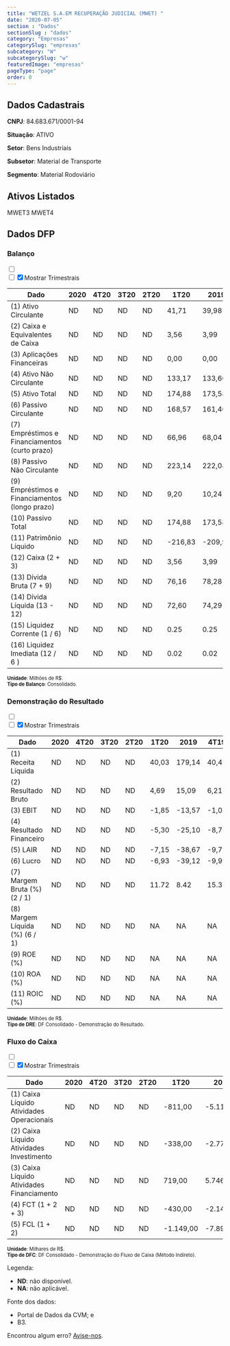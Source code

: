 ```yaml
---  
title: "WETZEL S.A.EM RECUPERAÇÃO JUDICIAL (MWET) "  
date: "2020-07-05"  
section : "Dados"  
sectionSlug : "dados"  
category: "Empresas"  
categorySlug: "empresas"  
subcategory: "W"  
subcategorySlug: "w"  
featuredImage: "empresas"  
pageType: "page"  
order: 0  
---
```



## Dados Cadastrais


**CNPJ**: 84.683.671/0001-94

**Situação**: ATIVO

**Setor**: Bens Industriais

**Subsetor**: Material de Transporte

**Segmento**: Material Rodoviário


## Ativos Listados


MWET3 MWET4 


## Dados DFP

### Balanço
  
<input type='checkbox' class='toggleCommand' id='toggleBalanco' name='toggleBalanco'>  
<div class='filter-group-balanco'>  
<div class='check_button_balanco'>  
<label for='toggleBalanco'>  
<input type='checkbox' data-filter-col='trimBalanco'><input type='checkbox' data-filter-col='trimBalanco' checked><span>Mostrar Trimestrais</span>  
</label>  
</div>  
</div>  
<div class='overflow balancoTableWrapper'>  
<table class='balancoTable'>  
<thead>  
<tr>  
<th class='dataHeader fixedLeftColumn'>Dado</th>  
<th>2020</th>  
<th class='trimHeader' data-col='trimBalanco'>4T20</th>  
<th class='trimHeader' data-col='trimBalanco'>3T20</th>  
<th class='trimHeader' data-col='trimBalanco'>2T20</th>  
<th class='trimHeader' data-col='trimBalanco'>1T20</th>  
<th>2019</th>  
<th class='trimHeader' data-col='trimBalanco'>4T19</th>  
<th class='trimHeader' data-col='trimBalanco'>3T19</th>  
<th class='trimHeader' data-col='trimBalanco'>2T19</th>  
<th class='trimHeader' data-col='trimBalanco'>1T19</th>  
<th>2018</th>  
<th class='trimHeader' data-col='trimBalanco'>4T18</th>  
<th class='trimHeader' data-col='trimBalanco'>3T18</th>  
<th class='trimHeader' data-col='trimBalanco'>2T18</th>  
<th class='trimHeader' data-col='trimBalanco'>1T18</th>  
<th>2017</th>  
<th class='trimHeader' data-col='trimBalanco'>4T17</th>  
<th class='trimHeader' data-col='trimBalanco'>3T17</th>  
<th class='trimHeader' data-col='trimBalanco'>2T17</th>  
<th class='trimHeader' data-col='trimBalanco'>1T17</th>  
<th>2016</th>  
<th class='trimHeader' data-col='trimBalanco'>4T16</th>  
<th class='trimHeader' data-col='trimBalanco'>3T16</th>  
<th class='trimHeader' data-col='trimBalanco'>2T16</th>  
<th class='trimHeader' data-col='trimBalanco'>1T16</th>  
<th>2015</th>  
<th class='trimHeader' data-col='trimBalanco'>4T15</th>  
<th class='trimHeader' data-col='trimBalanco'>3T15</th>  
<th class='trimHeader' data-col='trimBalanco'>2T15</th>  
<th class='trimHeader' data-col='trimBalanco'>1T15</th>  
<th>2014</th>  
<th class='trimHeader' data-col='trimBalanco'>4T14</th>  
<th class='trimHeader' data-col='trimBalanco'>3T14</th>  
<th class='trimHeader' data-col='trimBalanco'>2T14</th>  
<th class='trimHeader' data-col='trimBalanco'>1T14</th>  
<th>2013</th>  
<th class='trimHeader' data-col='trimBalanco'>4T13</th>  
<th class='trimHeader' data-col='trimBalanco'>3T13</th>  
<th class='trimHeader' data-col='trimBalanco'>2T13</th>  
<th class='trimHeader' data-col='trimBalanco'>1T13</th>  
<th>2012</th>  
<th class='trimHeader' data-col='trimBalanco'>4T12</th>  
<th class='trimHeader' data-col='trimBalanco'>3T12</th>  
<th class='trimHeader' data-col='trimBalanco'>2T12</th>  
<th class='trimHeader' data-col='trimBalanco'>1T12</th>  
<th>2011</th>  
<th class='trimHeader' data-col='trimBalanco'>4T11</th>  
<th class='trimHeader' data-col='trimBalanco'>3T11</th>  
<th class='trimHeader' data-col='trimBalanco'>2T11</th>  
<th class='trimHeader' data-col='trimBalanco'>1T11</th>  
<th>2010</th>  
<th class='trimHeader' data-col='trimBalanco'>4T10</th>  
<th class='trimHeader' data-col='trimBalanco'>3T10</th>  
<th class='trimHeader' data-col='trimBalanco'>2T10</th>  
<th class='trimHeader' data-col='trimBalanco'>1T10</th>  
<th>2009</th>  
<th class='trimHeader' data-col='trimBalanco'>4T09</th>  
<th class='trimHeader' data-col='trimBalanco'>3T09</th>  
<th class='trimHeader' data-col='trimBalanco'>2T09</th>  
<th class='trimHeader' data-col='trimBalanco'>1T09</th>  
</tr>  
</thead>  
<tbody>  
<tr class='trContaAtivo'>  
<td class='leftAlignCell rowDescription fixedLeftColumn'>(1) Ativo Circulante</td>  
<td>ND</td>  
<td data-col='trimBalanco' class='trimData'>ND</td>  
<td data-col='trimBalanco' class='trimData'>ND</td>  
<td data-col='trimBalanco' class='trimData'>ND</td>  
<td data-col='trimBalanco' class='trimData'>41,71</td>  
<td>39,98</td>  
<td data-col='trimBalanco' class='trimData'>39,98</td>  
<td data-col='trimBalanco' class='trimData'>44,49</td>  
<td data-col='trimBalanco' class='trimData'>46,19</td>  
<td data-col='trimBalanco' class='trimData'>46,91</td>  
<td>43,40</td>  
<td data-col='trimBalanco' class='trimData'>43,40</td>  
<td data-col='trimBalanco' class='trimData'>43,35</td>  
<td data-col='trimBalanco' class='trimData'>44,67</td>  
<td data-col='trimBalanco' class='trimData'>38,83</td>  
<td>36,44</td>  
<td data-col='trimBalanco' class='trimData'>36,44</td>  
<td data-col='trimBalanco' class='trimData'>37,93</td>  
<td data-col='trimBalanco' class='trimData'>36,40</td>  
<td data-col='trimBalanco' class='trimData'>39,10</td>  
<td>35,60</td>  
<td data-col='trimBalanco' class='trimData'>35,60</td>  
<td data-col='trimBalanco' class='trimData'>40,75</td>  
<td data-col='trimBalanco' class='trimData'>42,91</td>  
<td data-col='trimBalanco' class='trimData'>37,39</td>  
<td>33,91</td>  
<td data-col='trimBalanco' class='trimData'>33,91</td>  
<td data-col='trimBalanco' class='trimData'>50,41</td>  
<td data-col='trimBalanco' class='trimData'>44,29</td>  
<td data-col='trimBalanco' class='trimData'>46,27</td>  
<td>44,17</td>  
<td data-col='trimBalanco' class='trimData'>44,17</td>  
<td data-col='trimBalanco' class='trimData'>55,11</td>  
<td data-col='trimBalanco' class='trimData'>51,05</td>  
<td data-col='trimBalanco' class='trimData'>54,86</td>  
<td>51,89</td>  
<td data-col='trimBalanco' class='trimData'>51,89</td>  
<td data-col='trimBalanco' class='trimData'>60,46</td>  
<td data-col='trimBalanco' class='trimData'>59,40</td>  
<td data-col='trimBalanco' class='trimData'>53,90</td>  
<td>46,70</td>  
<td data-col='trimBalanco' class='trimData'>46,70</td>  
<td data-col='trimBalanco' class='trimData'>54,60</td>  
<td data-col='trimBalanco' class='trimData'>52,24</td>  
<td data-col='trimBalanco' class='trimData'>56,13</td>  
<td>60,34</td>  
<td data-col='trimBalanco' class='trimData'>60,34</td>  
<td data-col='trimBalanco' class='trimData'>64,88</td>  
<td data-col='trimBalanco' class='trimData'>63,97</td>  
<td data-col='trimBalanco' class='trimData'>66,25</td>  
<td>64,05</td>  
<td data-col='trimBalanco' class='trimData'>64,05</td>  
<td data-col='trimBalanco' class='trimData'>64,05</td>  
<td data-col='trimBalanco' class='trimData'>64,05</td>  
<td data-col='trimBalanco' class='trimData'>64,05</td>  
<td>47,58</td>  
<td data-col='trimBalanco' class='trimData'>47,58</td>  
<td data-col='trimBalanco' class='trimData'>ND</td>  
<td data-col='trimBalanco' class='trimData'>ND</td>  
<td data-col='trimBalanco' class='trimData'>ND</td>  
</tr>  
<tr class='trContaAtivo'>  
<td class='leftAlignCell rowDescription fixedLeftColumn'>(2) Caixa e Equivalentes de Caixa</td>  
<td>ND</td>  
<td data-col='trimBalanco' class='trimData'>ND</td>  
<td data-col='trimBalanco' class='trimData'>ND</td>  
<td data-col='trimBalanco' class='trimData'>ND</td>  
<td data-col='trimBalanco' class='trimData'>3,56</td>  
<td>3,99</td>  
<td data-col='trimBalanco' class='trimData'>3,99</td>  
<td data-col='trimBalanco' class='trimData'>1,51</td>  
<td data-col='trimBalanco' class='trimData'>2,78</td>  
<td data-col='trimBalanco' class='trimData'>2,50</td>  
<td>6,14</td>  
<td data-col='trimBalanco' class='trimData'>6,14</td>  
<td data-col='trimBalanco' class='trimData'>2,57</td>  
<td data-col='trimBalanco' class='trimData'>2,44</td>  
<td data-col='trimBalanco' class='trimData'>2,12</td>  
<td>6,16</td>  
<td data-col='trimBalanco' class='trimData'>6,16</td>  
<td data-col='trimBalanco' class='trimData'>3,80</td>  
<td data-col='trimBalanco' class='trimData'>4,78</td>  
<td data-col='trimBalanco' class='trimData'>6,46</td>  
<td>8,18</td>  
<td data-col='trimBalanco' class='trimData'>8,18</td>  
<td data-col='trimBalanco' class='trimData'>4,48</td>  
<td data-col='trimBalanco' class='trimData'>5,31</td>  
<td data-col='trimBalanco' class='trimData'>4,29</td>  
<td>2,58</td>  
<td data-col='trimBalanco' class='trimData'>2,58</td>  
<td data-col='trimBalanco' class='trimData'>9,46</td>  
<td data-col='trimBalanco' class='trimData'>2,33</td>  
<td data-col='trimBalanco' class='trimData'>2,25</td>  
<td>3,08</td>  
<td data-col='trimBalanco' class='trimData'>3,08</td>  
<td data-col='trimBalanco' class='trimData'>2,96</td>  
<td data-col='trimBalanco' class='trimData'>2,56</td>  
<td data-col='trimBalanco' class='trimData'>3,72</td>  
<td>3,06</td>  
<td data-col='trimBalanco' class='trimData'>3,06</td>  
<td data-col='trimBalanco' class='trimData'>5,98</td>  
<td data-col='trimBalanco' class='trimData'>4,88</td>  
<td data-col='trimBalanco' class='trimData'>3,26</td>  
<td>1,40</td>  
<td data-col='trimBalanco' class='trimData'>1,40</td>  
<td data-col='trimBalanco' class='trimData'>9,02</td>  
<td data-col='trimBalanco' class='trimData'>5,10</td>  
<td data-col='trimBalanco' class='trimData'>4,56</td>  
<td>8,36</td>  
<td data-col='trimBalanco' class='trimData'>8,36</td>  
<td data-col='trimBalanco' class='trimData'>9,19</td>  
<td data-col='trimBalanco' class='trimData'>7,82</td>  
<td data-col='trimBalanco' class='trimData'>6,28</td>  
<td>5,92</td>  
<td data-col='trimBalanco' class='trimData'>5,92</td>  
<td data-col='trimBalanco' class='trimData'>9,25</td>  
<td data-col='trimBalanco' class='trimData'>9,25</td>  
<td data-col='trimBalanco' class='trimData'>5,92</td>  
<td>2,91</td>  
<td data-col='trimBalanco' class='trimData'>2,91</td>  
<td data-col='trimBalanco' class='trimData'>ND</td>  
<td data-col='trimBalanco' class='trimData'>ND</td>  
<td data-col='trimBalanco' class='trimData'>ND</td>  
</tr>  
<tr class='trContaAtivo'>  
<td class='leftAlignCell rowDescription fixedLeftColumn'>(3) Aplicações Financeiras</td>  
<td>ND</td>  
<td data-col='trimBalanco' class='trimData'>ND</td>  
<td data-col='trimBalanco' class='trimData'>ND</td>  
<td data-col='trimBalanco' class='trimData'>ND</td>  
<td data-col='trimBalanco' class='trimData'>0,00</td>  
<td>0,00</td>  
<td data-col='trimBalanco' class='trimData'>0,00</td>  
<td data-col='trimBalanco' class='trimData'>0,00</td>  
<td data-col='trimBalanco' class='trimData'>0,30</td>  
<td data-col='trimBalanco' class='trimData'>0,35</td>  
<td>0,00</td>  
<td data-col='trimBalanco' class='trimData'>0,00</td>  
<td data-col='trimBalanco' class='trimData'>0,00</td>  
<td data-col='trimBalanco' class='trimData'>0,00</td>  
<td data-col='trimBalanco' class='trimData'>0,00</td>  
<td>0,00</td>  
<td data-col='trimBalanco' class='trimData'>0,00</td>  
<td data-col='trimBalanco' class='trimData'>0,00</td>  
<td data-col='trimBalanco' class='trimData'>0,00</td>  
<td data-col='trimBalanco' class='trimData'>0,00</td>  
<td>0,00</td>  
<td data-col='trimBalanco' class='trimData'>0,00</td>  
<td data-col='trimBalanco' class='trimData'>0,00</td>  
<td data-col='trimBalanco' class='trimData'>0,00</td>  
<td data-col='trimBalanco' class='trimData'>0,00</td>  
<td>0,00</td>  
<td data-col='trimBalanco' class='trimData'>0,00</td>  
<td data-col='trimBalanco' class='trimData'>0,00</td>  
<td data-col='trimBalanco' class='trimData'>0,00</td>  
<td data-col='trimBalanco' class='trimData'>0,00</td>  
<td>0,00</td>  
<td data-col='trimBalanco' class='trimData'>0,00</td>  
<td data-col='trimBalanco' class='trimData'>0,00</td>  
<td data-col='trimBalanco' class='trimData'>0,00</td>  
<td data-col='trimBalanco' class='trimData'>0,00</td>  
<td>0,00</td>  
<td data-col='trimBalanco' class='trimData'>0,00</td>  
<td data-col='trimBalanco' class='trimData'>0,00</td>  
<td data-col='trimBalanco' class='trimData'>0,00</td>  
<td data-col='trimBalanco' class='trimData'>0,00</td>  
<td>0,00</td>  
<td data-col='trimBalanco' class='trimData'>0,00</td>  
<td data-col='trimBalanco' class='trimData'>0,00</td>  
<td data-col='trimBalanco' class='trimData'>0,00</td>  
<td data-col='trimBalanco' class='trimData'>0,00</td>  
<td>0,00</td>  
<td data-col='trimBalanco' class='trimData'>0,00</td>  
<td data-col='trimBalanco' class='trimData'>0,00</td>  
<td data-col='trimBalanco' class='trimData'>0,00</td>  
<td data-col='trimBalanco' class='trimData'>3,36</td>  
<td>3,34</td>  
<td data-col='trimBalanco' class='trimData'>3,34</td>  
<td data-col='trimBalanco' class='trimData'>0,00</td>  
<td data-col='trimBalanco' class='trimData'>0,00</td>  
<td data-col='trimBalanco' class='trimData'>3,34</td>  
<td>3,65</td>  
<td data-col='trimBalanco' class='trimData'>3,65</td>  
<td data-col='trimBalanco' class='trimData'>ND</td>  
<td data-col='trimBalanco' class='trimData'>ND</td>  
<td data-col='trimBalanco' class='trimData'>ND</td>  
</tr>  
<tr class='trContaAtivo'>  
<td class='leftAlignCell rowDescription fixedLeftColumn'>(4) Ativo Não Circulante</td>  
<td>ND</td>  
<td data-col='trimBalanco' class='trimData'>ND</td>  
<td data-col='trimBalanco' class='trimData'>ND</td>  
<td data-col='trimBalanco' class='trimData'>ND</td>  
<td data-col='trimBalanco' class='trimData'>133,17</td>  
<td>133,60</td>  
<td data-col='trimBalanco' class='trimData'>133,60</td>  
<td data-col='trimBalanco' class='trimData'>134,29</td>  
<td data-col='trimBalanco' class='trimData'>133,71</td>  
<td data-col='trimBalanco' class='trimData'>134,64</td>  
<td>135,49</td>  
<td data-col='trimBalanco' class='trimData'>135,49</td>  
<td data-col='trimBalanco' class='trimData'>143,34</td>  
<td data-col='trimBalanco' class='trimData'>140,29</td>  
<td data-col='trimBalanco' class='trimData'>142,32</td>  
<td>143,07</td>  
<td data-col='trimBalanco' class='trimData'>143,07</td>  
<td data-col='trimBalanco' class='trimData'>143,49</td>  
<td data-col='trimBalanco' class='trimData'>153,50</td>  
<td data-col='trimBalanco' class='trimData'>154,34</td>  
<td>160,05</td>  
<td data-col='trimBalanco' class='trimData'>160,05</td>  
<td data-col='trimBalanco' class='trimData'>147,73</td>  
<td data-col='trimBalanco' class='trimData'>149,30</td>  
<td data-col='trimBalanco' class='trimData'>151,13</td>  
<td>151,19</td>  
<td data-col='trimBalanco' class='trimData'>151,19</td>  
<td data-col='trimBalanco' class='trimData'>165,44</td>  
<td data-col='trimBalanco' class='trimData'>176,88</td>  
<td data-col='trimBalanco' class='trimData'>178,66</td>  
<td>182,00</td>  
<td data-col='trimBalanco' class='trimData'>182,00</td>  
<td data-col='trimBalanco' class='trimData'>165,32</td>  
<td data-col='trimBalanco' class='trimData'>166,26</td>  
<td data-col='trimBalanco' class='trimData'>165,32</td>  
<td>160,73</td>  
<td data-col='trimBalanco' class='trimData'>160,73</td>  
<td data-col='trimBalanco' class='trimData'>153,44</td>  
<td data-col='trimBalanco' class='trimData'>153,14</td>  
<td data-col='trimBalanco' class='trimData'>152,41</td>  
<td>152,74</td>  
<td data-col='trimBalanco' class='trimData'>152,74</td>  
<td data-col='trimBalanco' class='trimData'>135,07</td>  
<td data-col='trimBalanco' class='trimData'>135,46</td>  
<td data-col='trimBalanco' class='trimData'>136,11</td>  
<td>136,55</td>  
<td data-col='trimBalanco' class='trimData'>136,55</td>  
<td data-col='trimBalanco' class='trimData'>140,83</td>  
<td data-col='trimBalanco' class='trimData'>140,19</td>  
<td data-col='trimBalanco' class='trimData'>134,93</td>  
<td>130,88</td>  
<td data-col='trimBalanco' class='trimData'>130,88</td>  
<td data-col='trimBalanco' class='trimData'>130,88</td>  
<td data-col='trimBalanco' class='trimData'>130,88</td>  
<td data-col='trimBalanco' class='trimData'>130,88</td>  
<td>130,68</td>  
<td data-col='trimBalanco' class='trimData'>130,68</td>  
<td data-col='trimBalanco' class='trimData'>ND</td>  
<td data-col='trimBalanco' class='trimData'>ND</td>  
<td data-col='trimBalanco' class='trimData'>ND</td>  
</tr>  
<tr class='trContaAtivo'>  
<td class='leftAlignCell rowDescription fixedLeftColumn'>(5) Ativo Total</td>  
<td>ND</td>  
<td data-col='trimBalanco' class='trimData'>ND</td>  
<td data-col='trimBalanco' class='trimData'>ND</td>  
<td data-col='trimBalanco' class='trimData'>ND</td>  
<td data-col='trimBalanco' class='trimData'>174,88</td>  
<td>173,58</td>  
<td data-col='trimBalanco' class='trimData'>173,58</td>  
<td data-col='trimBalanco' class='trimData'>178,77</td>  
<td data-col='trimBalanco' class='trimData'>179,90</td>  
<td data-col='trimBalanco' class='trimData'>181,55</td>  
<td>178,89</td>  
<td data-col='trimBalanco' class='trimData'>178,89</td>  
<td data-col='trimBalanco' class='trimData'>186,68</td>  
<td data-col='trimBalanco' class='trimData'>184,97</td>  
<td data-col='trimBalanco' class='trimData'>181,16</td>  
<td>179,51</td>  
<td data-col='trimBalanco' class='trimData'>179,51</td>  
<td data-col='trimBalanco' class='trimData'>181,42</td>  
<td data-col='trimBalanco' class='trimData'>189,90</td>  
<td data-col='trimBalanco' class='trimData'>193,43</td>  
<td>195,65</td>  
<td data-col='trimBalanco' class='trimData'>195,65</td>  
<td data-col='trimBalanco' class='trimData'>188,47</td>  
<td data-col='trimBalanco' class='trimData'>192,21</td>  
<td data-col='trimBalanco' class='trimData'>188,52</td>  
<td>185,10</td>  
<td data-col='trimBalanco' class='trimData'>185,10</td>  
<td data-col='trimBalanco' class='trimData'>215,84</td>  
<td data-col='trimBalanco' class='trimData'>221,18</td>  
<td data-col='trimBalanco' class='trimData'>224,93</td>  
<td>226,17</td>  
<td data-col='trimBalanco' class='trimData'>226,17</td>  
<td data-col='trimBalanco' class='trimData'>220,43</td>  
<td data-col='trimBalanco' class='trimData'>217,31</td>  
<td data-col='trimBalanco' class='trimData'>220,19</td>  
<td>212,62</td>  
<td data-col='trimBalanco' class='trimData'>212,62</td>  
<td data-col='trimBalanco' class='trimData'>213,91</td>  
<td data-col='trimBalanco' class='trimData'>212,54</td>  
<td data-col='trimBalanco' class='trimData'>206,31</td>  
<td>199,45</td>  
<td data-col='trimBalanco' class='trimData'>199,45</td>  
<td data-col='trimBalanco' class='trimData'>189,67</td>  
<td data-col='trimBalanco' class='trimData'>187,70</td>  
<td data-col='trimBalanco' class='trimData'>192,24</td>  
<td>196,88</td>  
<td data-col='trimBalanco' class='trimData'>196,88</td>  
<td data-col='trimBalanco' class='trimData'>205,72</td>  
<td data-col='trimBalanco' class='trimData'>204,16</td>  
<td data-col='trimBalanco' class='trimData'>201,18</td>  
<td>194,93</td>  
<td data-col='trimBalanco' class='trimData'>194,93</td>  
<td data-col='trimBalanco' class='trimData'>194,93</td>  
<td data-col='trimBalanco' class='trimData'>194,93</td>  
<td data-col='trimBalanco' class='trimData'>194,93</td>  
<td>178,26</td>  
<td data-col='trimBalanco' class='trimData'>178,26</td>  
<td data-col='trimBalanco' class='trimData'>ND</td>  
<td data-col='trimBalanco' class='trimData'>ND</td>  
<td data-col='trimBalanco' class='trimData'>ND</td>  
</tr>  
<tr class='trContaPassivo'>  
<td class='leftAlignCell rowDescription fixedLeftColumn'>(6) Passivo Circulante</td>  
<td>ND</td>  
<td data-col='trimBalanco' class='trimData'>ND</td>  
<td data-col='trimBalanco' class='trimData'>ND</td>  
<td data-col='trimBalanco' class='trimData'>ND</td>  
<td data-col='trimBalanco' class='trimData'>168,57</td>  
<td>161,46</td>  
<td data-col='trimBalanco' class='trimData'>161,46</td>  
<td data-col='trimBalanco' class='trimData'>159,53</td>  
<td data-col='trimBalanco' class='trimData'>152,18</td>  
<td data-col='trimBalanco' class='trimData'>144,52</td>  
<td>136,60</td>  
<td data-col='trimBalanco' class='trimData'>136,60</td>  
<td data-col='trimBalanco' class='trimData'>131,31</td>  
<td data-col='trimBalanco' class='trimData'>126,08</td>  
<td data-col='trimBalanco' class='trimData'>113,71</td>  
<td>119,72</td>  
<td data-col='trimBalanco' class='trimData'>119,72</td>  
<td data-col='trimBalanco' class='trimData'>135,63</td>  
<td data-col='trimBalanco' class='trimData'>154,81</td>  
<td data-col='trimBalanco' class='trimData'>151,70</td>  
<td>141,53</td>  
<td data-col='trimBalanco' class='trimData'>141,53</td>  
<td data-col='trimBalanco' class='trimData'>137,97</td>  
<td data-col='trimBalanco' class='trimData'>132,48</td>  
<td data-col='trimBalanco' class='trimData'>122,60</td>  
<td>116,70</td>  
<td data-col='trimBalanco' class='trimData'>116,70</td>  
<td data-col='trimBalanco' class='trimData'>111,45</td>  
<td data-col='trimBalanco' class='trimData'>102,50</td>  
<td data-col='trimBalanco' class='trimData'>99,08</td>  
<td>91,33</td>  
<td data-col='trimBalanco' class='trimData'>91,33</td>  
<td data-col='trimBalanco' class='trimData'>88,28</td>  
<td data-col='trimBalanco' class='trimData'>76,81</td>  
<td data-col='trimBalanco' class='trimData'>79,29</td>  
<td>72,17</td>  
<td data-col='trimBalanco' class='trimData'>72,17</td>  
<td data-col='trimBalanco' class='trimData'>73,91</td>  
<td data-col='trimBalanco' class='trimData'>73,33</td>  
<td data-col='trimBalanco' class='trimData'>64,55</td>  
<td>56,01</td>  
<td data-col='trimBalanco' class='trimData'>56,01</td>  
<td data-col='trimBalanco' class='trimData'>57,49</td>  
<td data-col='trimBalanco' class='trimData'>60,33</td>  
<td data-col='trimBalanco' class='trimData'>55,45</td>  
<td>54,23</td>  
<td data-col='trimBalanco' class='trimData'>54,23</td>  
<td data-col='trimBalanco' class='trimData'>63,80</td>  
<td data-col='trimBalanco' class='trimData'>62,95</td>  
<td data-col='trimBalanco' class='trimData'>58,41</td>  
<td>52,77</td>  
<td data-col='trimBalanco' class='trimData'>52,77</td>  
<td data-col='trimBalanco' class='trimData'>52,77</td>  
<td data-col='trimBalanco' class='trimData'>52,77</td>  
<td data-col='trimBalanco' class='trimData'>52,77</td>  
<td>40,66</td>  
<td data-col='trimBalanco' class='trimData'>40,66</td>  
<td data-col='trimBalanco' class='trimData'>ND</td>  
<td data-col='trimBalanco' class='trimData'>ND</td>  
<td data-col='trimBalanco' class='trimData'>ND</td>  
</tr>  
<tr class='trContaPassivo'>  
<td class='leftAlignCell rowDescription fixedLeftColumn'>(7) Empréstimos e Financiamentos (curto prazo)</td>  
<td>ND</td>  
<td data-col='trimBalanco' class='trimData'>ND</td>  
<td data-col='trimBalanco' class='trimData'>ND</td>  
<td data-col='trimBalanco' class='trimData'>ND</td>  
<td data-col='trimBalanco' class='trimData'>66,96</td>  
<td>68,04</td>  
<td data-col='trimBalanco' class='trimData'>68,04</td>  
<td data-col='trimBalanco' class='trimData'>66,43</td>  
<td data-col='trimBalanco' class='trimData'>64,31</td>  
<td data-col='trimBalanco' class='trimData'>63,28</td>  
<td>65,31</td>  
<td data-col='trimBalanco' class='trimData'>65,31</td>  
<td data-col='trimBalanco' class='trimData'>61,24</td>  
<td data-col='trimBalanco' class='trimData'>60,09</td>  
<td data-col='trimBalanco' class='trimData'>58,31</td>  
<td>57,35</td>  
<td data-col='trimBalanco' class='trimData'>57,35</td>  
<td data-col='trimBalanco' class='trimData'>55,10</td>  
<td data-col='trimBalanco' class='trimData'>57,01</td>  
<td data-col='trimBalanco' class='trimData'>56,98</td>  
<td>54,81</td>  
<td data-col='trimBalanco' class='trimData'>54,81</td>  
<td data-col='trimBalanco' class='trimData'>49,71</td>  
<td data-col='trimBalanco' class='trimData'>48,06</td>  
<td data-col='trimBalanco' class='trimData'>45,69</td>  
<td>50,82</td>  
<td data-col='trimBalanco' class='trimData'>50,82</td>  
<td data-col='trimBalanco' class='trimData'>39,85</td>  
<td data-col='trimBalanco' class='trimData'>37,66</td>  
<td data-col='trimBalanco' class='trimData'>38,33</td>  
<td>36,77</td>  
<td data-col='trimBalanco' class='trimData'>36,77</td>  
<td data-col='trimBalanco' class='trimData'>33,01</td>  
<td data-col='trimBalanco' class='trimData'>32,17</td>  
<td data-col='trimBalanco' class='trimData'>37,26</td>  
<td>33,57</td>  
<td data-col='trimBalanco' class='trimData'>33,57</td>  
<td data-col='trimBalanco' class='trimData'>30,19</td>  
<td data-col='trimBalanco' class='trimData'>31,24</td>  
<td data-col='trimBalanco' class='trimData'>26,12</td>  
<td>21,61</td>  
<td data-col='trimBalanco' class='trimData'>21,61</td>  
<td data-col='trimBalanco' class='trimData'>20,46</td>  
<td data-col='trimBalanco' class='trimData'>22,95</td>  
<td data-col='trimBalanco' class='trimData'>19,43</td>  
<td>13,50</td>  
<td data-col='trimBalanco' class='trimData'>13,50</td>  
<td data-col='trimBalanco' class='trimData'>18,35</td>  
<td data-col='trimBalanco' class='trimData'>18,76</td>  
<td data-col='trimBalanco' class='trimData'>18,70</td>  
<td>16,92</td>  
<td data-col='trimBalanco' class='trimData'>16,92</td>  
<td data-col='trimBalanco' class='trimData'>16,92</td>  
<td data-col='trimBalanco' class='trimData'>16,92</td>  
<td data-col='trimBalanco' class='trimData'>16,92</td>  
<td>9,05</td>  
<td data-col='trimBalanco' class='trimData'>9,05</td>  
<td data-col='trimBalanco' class='trimData'>ND</td>  
<td data-col='trimBalanco' class='trimData'>ND</td>  
<td data-col='trimBalanco' class='trimData'>ND</td>  
</tr>  
<tr class='trContaPassivo'>  
<td class='leftAlignCell rowDescription fixedLeftColumn'>(8) Passivo Não Circulante</td>  
<td>ND</td>  
<td data-col='trimBalanco' class='trimData'>ND</td>  
<td data-col='trimBalanco' class='trimData'>ND</td>  
<td data-col='trimBalanco' class='trimData'>ND</td>  
<td data-col='trimBalanco' class='trimData'>223,14</td>  
<td>222,04</td>  
<td data-col='trimBalanco' class='trimData'>222,04</td>  
<td data-col='trimBalanco' class='trimData'>219,26</td>  
<td data-col='trimBalanco' class='trimData'>218,06</td>  
<td data-col='trimBalanco' class='trimData'>214,97</td>  
<td>213,08</td>  
<td data-col='trimBalanco' class='trimData'>213,08</td>  
<td data-col='trimBalanco' class='trimData'>207,79</td>  
<td data-col='trimBalanco' class='trimData'>208,83</td>  
<td data-col='trimBalanco' class='trimData'>210,42</td>  
<td>198,17</td>  
<td data-col='trimBalanco' class='trimData'>198,17</td>  
<td data-col='trimBalanco' class='trimData'>196,66</td>  
<td data-col='trimBalanco' class='trimData'>194,69</td>  
<td data-col='trimBalanco' class='trimData'>196,59</td>  
<td>198,89</td>  
<td data-col='trimBalanco' class='trimData'>198,89</td>  
<td data-col='trimBalanco' class='trimData'>195,44</td>  
<td data-col='trimBalanco' class='trimData'>197,89</td>  
<td data-col='trimBalanco' class='trimData'>200,49</td>  
<td>191,70</td>  
<td data-col='trimBalanco' class='trimData'>191,70</td>  
<td data-col='trimBalanco' class='trimData'>184,77</td>  
<td data-col='trimBalanco' class='trimData'>186,47</td>  
<td data-col='trimBalanco' class='trimData'>184,16</td>  
<td>185,58</td>  
<td data-col='trimBalanco' class='trimData'>185,58</td>  
<td data-col='trimBalanco' class='trimData'>152,05</td>  
<td data-col='trimBalanco' class='trimData'>155,77</td>  
<td data-col='trimBalanco' class='trimData'>151,17</td>  
<td>149,90</td>  
<td data-col='trimBalanco' class='trimData'>149,90</td>  
<td data-col='trimBalanco' class='trimData'>150,31</td>  
<td data-col='trimBalanco' class='trimData'>151,36</td>  
<td data-col='trimBalanco' class='trimData'>154,03</td>  
<td>157,87</td>  
<td data-col='trimBalanco' class='trimData'>157,87</td>  
<td data-col='trimBalanco' class='trimData'>148,31</td>  
<td data-col='trimBalanco' class='trimData'>140,97</td>  
<td data-col='trimBalanco' class='trimData'>143,03</td>  
<td>141,74</td>  
<td data-col='trimBalanco' class='trimData'>141,74</td>  
<td data-col='trimBalanco' class='trimData'>138,35</td>  
<td data-col='trimBalanco' class='trimData'>139,93</td>  
<td data-col='trimBalanco' class='trimData'>139,93</td>  
<td>140,00</td>  
<td data-col='trimBalanco' class='trimData'>140,00</td>  
<td data-col='trimBalanco' class='trimData'>140,00</td>  
<td data-col='trimBalanco' class='trimData'>140,00</td>  
<td data-col='trimBalanco' class='trimData'>140,00</td>  
<td>135,44</td>  
<td data-col='trimBalanco' class='trimData'>135,44</td>  
<td data-col='trimBalanco' class='trimData'>ND</td>  
<td data-col='trimBalanco' class='trimData'>ND</td>  
<td data-col='trimBalanco' class='trimData'>ND</td>  
</tr>  
<tr class='trContaPassivo'>  
<td class='leftAlignCell rowDescription fixedLeftColumn'>(9) Empréstimos e Financiamentos (longo prazo)</td>  
<td>ND</td>  
<td data-col='trimBalanco' class='trimData'>ND</td>  
<td data-col='trimBalanco' class='trimData'>ND</td>  
<td data-col='trimBalanco' class='trimData'>ND</td>  
<td data-col='trimBalanco' class='trimData'>9,20</td>  
<td>10,24</td>  
<td data-col='trimBalanco' class='trimData'>10,24</td>  
<td data-col='trimBalanco' class='trimData'>10,94</td>  
<td data-col='trimBalanco' class='trimData'>12,77</td>  
<td data-col='trimBalanco' class='trimData'>13,73</td>  
<td>11,79</td>  
<td data-col='trimBalanco' class='trimData'>11,79</td>  
<td data-col='trimBalanco' class='trimData'>11,51</td>  
<td data-col='trimBalanco' class='trimData'>12,66</td>  
<td data-col='trimBalanco' class='trimData'>12,60</td>  
<td>14,20</td>  
<td data-col='trimBalanco' class='trimData'>14,20</td>  
<td data-col='trimBalanco' class='trimData'>15,90</td>  
<td data-col='trimBalanco' class='trimData'>15,76</td>  
<td data-col='trimBalanco' class='trimData'>18,95</td>  
<td>21,53</td>  
<td data-col='trimBalanco' class='trimData'>21,53</td>  
<td data-col='trimBalanco' class='trimData'>24,02</td>  
<td data-col='trimBalanco' class='trimData'>27,00</td>  
<td data-col='trimBalanco' class='trimData'>29,89</td>  
<td>27,90</td>  
<td data-col='trimBalanco' class='trimData'>27,90</td>  
<td data-col='trimBalanco' class='trimData'>35,65</td>  
<td data-col='trimBalanco' class='trimData'>37,63</td>  
<td data-col='trimBalanco' class='trimData'>36,22</td>  
<td>38,66</td>  
<td data-col='trimBalanco' class='trimData'>38,66</td>  
<td data-col='trimBalanco' class='trimData'>42,14</td>  
<td data-col='trimBalanco' class='trimData'>45,80</td>  
<td data-col='trimBalanco' class='trimData'>42,42</td>  
<td>42,52</td>  
<td data-col='trimBalanco' class='trimData'>42,52</td>  
<td data-col='trimBalanco' class='trimData'>44,72</td>  
<td data-col='trimBalanco' class='trimData'>45,50</td>  
<td data-col='trimBalanco' class='trimData'>47,35</td>  
<td>50,60</td>  
<td data-col='trimBalanco' class='trimData'>50,60</td>  
<td data-col='trimBalanco' class='trimData'>53,76</td>  
<td data-col='trimBalanco' class='trimData'>45,83</td>  
<td data-col='trimBalanco' class='trimData'>47,70</td>  
<td>46,37</td>  
<td data-col='trimBalanco' class='trimData'>46,37</td>  
<td data-col='trimBalanco' class='trimData'>44,67</td>  
<td data-col='trimBalanco' class='trimData'>45,25</td>  
<td data-col='trimBalanco' class='trimData'>44,39</td>  
<td>44,43</td>  
<td data-col='trimBalanco' class='trimData'>44,43</td>  
<td data-col='trimBalanco' class='trimData'>44,43</td>  
<td data-col='trimBalanco' class='trimData'>44,43</td>  
<td data-col='trimBalanco' class='trimData'>44,43</td>  
<td>37,07</td>  
<td data-col='trimBalanco' class='trimData'>37,07</td>  
<td data-col='trimBalanco' class='trimData'>ND</td>  
<td data-col='trimBalanco' class='trimData'>ND</td>  
<td data-col='trimBalanco' class='trimData'>ND</td>  
</tr>  
<tr class='trContaPassivo'>  
<td class='leftAlignCell rowDescription fixedLeftColumn'>(10) Passivo Total</td>  
<td>ND</td>  
<td data-col='trimBalanco' class='trimData'>ND</td>  
<td data-col='trimBalanco' class='trimData'>ND</td>  
<td data-col='trimBalanco' class='trimData'>ND</td>  
<td data-col='trimBalanco' class='trimData'>174,88</td>  
<td>173,58</td>  
<td data-col='trimBalanco' class='trimData'>173,58</td>  
<td data-col='trimBalanco' class='trimData'>178,77</td>  
<td data-col='trimBalanco' class='trimData'>179,90</td>  
<td data-col='trimBalanco' class='trimData'>181,55</td>  
<td>178,89</td>  
<td data-col='trimBalanco' class='trimData'>178,89</td>  
<td data-col='trimBalanco' class='trimData'>186,68</td>  
<td data-col='trimBalanco' class='trimData'>184,97</td>  
<td data-col='trimBalanco' class='trimData'>181,16</td>  
<td>179,51</td>  
<td data-col='trimBalanco' class='trimData'>179,51</td>  
<td data-col='trimBalanco' class='trimData'>181,42</td>  
<td data-col='trimBalanco' class='trimData'>189,90</td>  
<td data-col='trimBalanco' class='trimData'>193,43</td>  
<td>195,65</td>  
<td data-col='trimBalanco' class='trimData'>195,65</td>  
<td data-col='trimBalanco' class='trimData'>188,47</td>  
<td data-col='trimBalanco' class='trimData'>192,21</td>  
<td data-col='trimBalanco' class='trimData'>188,52</td>  
<td>185,10</td>  
<td data-col='trimBalanco' class='trimData'>185,10</td>  
<td data-col='trimBalanco' class='trimData'>215,84</td>  
<td data-col='trimBalanco' class='trimData'>221,18</td>  
<td data-col='trimBalanco' class='trimData'>224,93</td>  
<td>226,17</td>  
<td data-col='trimBalanco' class='trimData'>226,17</td>  
<td data-col='trimBalanco' class='trimData'>220,43</td>  
<td data-col='trimBalanco' class='trimData'>217,31</td>  
<td data-col='trimBalanco' class='trimData'>220,19</td>  
<td>212,62</td>  
<td data-col='trimBalanco' class='trimData'>212,62</td>  
<td data-col='trimBalanco' class='trimData'>213,91</td>  
<td data-col='trimBalanco' class='trimData'>212,54</td>  
<td data-col='trimBalanco' class='trimData'>206,31</td>  
<td>199,45</td>  
<td data-col='trimBalanco' class='trimData'>199,45</td>  
<td data-col='trimBalanco' class='trimData'>189,67</td>  
<td data-col='trimBalanco' class='trimData'>187,70</td>  
<td data-col='trimBalanco' class='trimData'>192,24</td>  
<td>196,88</td>  
<td data-col='trimBalanco' class='trimData'>196,88</td>  
<td data-col='trimBalanco' class='trimData'>205,72</td>  
<td data-col='trimBalanco' class='trimData'>204,16</td>  
<td data-col='trimBalanco' class='trimData'>201,18</td>  
<td>194,93</td>  
<td data-col='trimBalanco' class='trimData'>194,93</td>  
<td data-col='trimBalanco' class='trimData'>194,93</td>  
<td data-col='trimBalanco' class='trimData'>194,93</td>  
<td data-col='trimBalanco' class='trimData'>194,93</td>  
<td>178,26</td>  
<td data-col='trimBalanco' class='trimData'>178,26</td>  
<td data-col='trimBalanco' class='trimData'>ND</td>  
<td data-col='trimBalanco' class='trimData'>ND</td>  
<td data-col='trimBalanco' class='trimData'>ND</td>  
</tr>  
<tr class='trContaPassivo'>  
<td class='leftAlignCell rowDescription fixedLeftColumn'>(11) Patrimônio Líquido</td>  
<td>ND</td>  
<td data-col='trimBalanco' class='trimData'>ND</td>  
<td data-col='trimBalanco' class='trimData'>ND</td>  
<td data-col='trimBalanco' class='trimData'>ND</td>  
<td class='negativeNumber trimData' data-col='trimBalanco' >-216,83</td>  
<td class='negativeNumber'>-209,92</td>  
<td class='negativeNumber trimData' data-col='trimBalanco' >-209,92</td>  
<td class='negativeNumber trimData' data-col='trimBalanco' >-200,02</td>  
<td class='negativeNumber trimData' data-col='trimBalanco' >-190,34</td>  
<td class='negativeNumber trimData' data-col='trimBalanco' >-177,94</td>  
<td class='negativeNumber'>-170,80</td>  
<td class='negativeNumber trimData' data-col='trimBalanco' >-170,80</td>  
<td class='negativeNumber trimData' data-col='trimBalanco' >-152,42</td>  
<td class='negativeNumber trimData' data-col='trimBalanco' >-149,95</td>  
<td class='negativeNumber trimData' data-col='trimBalanco' >-142,98</td>  
<td class='negativeNumber'>-138,38</td>  
<td class='negativeNumber trimData' data-col='trimBalanco' >-138,38</td>  
<td class='negativeNumber trimData' data-col='trimBalanco' >-150,87</td>  
<td class='negativeNumber trimData' data-col='trimBalanco' >-159,61</td>  
<td class='negativeNumber trimData' data-col='trimBalanco' >-154,86</td>  
<td class='negativeNumber'>-144,78</td>  
<td class='negativeNumber trimData' data-col='trimBalanco' >-144,78</td>  
<td class='negativeNumber trimData' data-col='trimBalanco' >-144,94</td>  
<td class='negativeNumber trimData' data-col='trimBalanco' >-138,16</td>  
<td class='negativeNumber trimData' data-col='trimBalanco' >-134,57</td>  
<td class='negativeNumber'>-123,30</td>  
<td class='negativeNumber trimData' data-col='trimBalanco' >-123,30</td>  
<td class='negativeNumber trimData' data-col='trimBalanco' >-80,38</td>  
<td class='negativeNumber trimData' data-col='trimBalanco' >-67,79</td>  
<td class='negativeNumber trimData' data-col='trimBalanco' >-58,31</td>  
<td class='negativeNumber'>-50,74</td>  
<td class='negativeNumber trimData' data-col='trimBalanco' >-50,74</td>  
<td class='negativeNumber trimData' data-col='trimBalanco' >-19,91</td>  
<td class='negativeNumber trimData' data-col='trimBalanco' >-15,27</td>  
<td class='negativeNumber trimData' data-col='trimBalanco' >-10,27</td>  
<td class='negativeNumber'>-9,45</td>  
<td class='negativeNumber trimData' data-col='trimBalanco' >-9,45</td>  
<td class='negativeNumber trimData' data-col='trimBalanco' >-10,32</td>  
<td class='negativeNumber trimData' data-col='trimBalanco' >-12,14</td>  
<td class='negativeNumber trimData' data-col='trimBalanco' >-12,28</td>  
<td class='negativeNumber'>-14,43</td>  
<td class='negativeNumber trimData' data-col='trimBalanco' >-14,43</td>  
<td class='negativeNumber trimData' data-col='trimBalanco' >-16,13</td>  
<td class='negativeNumber trimData' data-col='trimBalanco' >-13,60</td>  
<td class='negativeNumber trimData' data-col='trimBalanco' >-6,24</td>  
<td>0,92</td>  
<td data-col='trimBalanco' class='trimData'>0,92</td>  
<td data-col='trimBalanco' class='trimData'>3,56</td>  
<td data-col='trimBalanco' class='trimData'>1,28</td>  
<td data-col='trimBalanco' class='trimData'>2,84</td>  
<td>2,16</td>  
<td data-col='trimBalanco' class='trimData'>2,16</td>  
<td data-col='trimBalanco' class='trimData'>2,16</td>  
<td data-col='trimBalanco' class='trimData'>2,16</td>  
<td data-col='trimBalanco' class='trimData'>2,16</td>  
<td>2,17</td>  
<td data-col='trimBalanco' class='trimData'>2,17</td>  
<td data-col='trimBalanco' class='trimData'>ND</td>  
<td data-col='trimBalanco' class='trimData'>ND</td>  
<td data-col='trimBalanco' class='trimData'>ND</td>  
</tr>  
<tr>  
<td class='leftAlignCell rowDescription fixedLeftColumn'>(12) Caixa (2 + 3)</td>  
<td>ND</td>  
<td data-col='trimBalanco' class='trimData'>ND</td>  
<td data-col='trimBalanco' class='trimData'>ND</td>  
<td data-col='trimBalanco' class='trimData'>ND</td>  
<td class='positiveNumber trimData' data-col='trimBalanco'>3,56</td>  
<td class='positiveNumber'>3,99</td>  
<td class='positiveNumber trimData' data-col='trimBalanco'>3,99</td>  
<td class='positiveNumber trimData' data-col='trimBalanco'>1,51</td>  
<td class='positiveNumber trimData' data-col='trimBalanco'>2,78</td>  
<td class='positiveNumber trimData' data-col='trimBalanco'>2,50</td>  
<td class='positiveNumber'>6,14</td>  
<td class='positiveNumber trimData' data-col='trimBalanco'>6,14</td>  
<td class='positiveNumber trimData' data-col='trimBalanco'>2,57</td>  
<td class='positiveNumber trimData' data-col='trimBalanco'>2,44</td>  
<td class='positiveNumber trimData' data-col='trimBalanco'>2,12</td>  
<td class='positiveNumber'>6,16</td>  
<td class='positiveNumber trimData' data-col='trimBalanco'>6,16</td>  
<td class='positiveNumber trimData' data-col='trimBalanco'>3,80</td>  
<td class='positiveNumber trimData' data-col='trimBalanco'>4,78</td>  
<td class='positiveNumber trimData' data-col='trimBalanco'>6,46</td>  
<td class='positiveNumber'>8,18</td>  
<td class='positiveNumber trimData' data-col='trimBalanco'>8,18</td>  
<td class='positiveNumber trimData' data-col='trimBalanco'>4,48</td>  
<td class='positiveNumber trimData' data-col='trimBalanco'>5,31</td>  
<td class='positiveNumber trimData' data-col='trimBalanco'>4,29</td>  
<td class='positiveNumber'>2,58</td>  
<td class='positiveNumber trimData' data-col='trimBalanco'>2,58</td>  
<td class='positiveNumber trimData' data-col='trimBalanco'>9,46</td>  
<td class='positiveNumber trimData' data-col='trimBalanco'>2,33</td>  
<td class='positiveNumber trimData' data-col='trimBalanco'>2,25</td>  
<td class='positiveNumber'>3,08</td>  
<td class='positiveNumber trimData' data-col='trimBalanco'>3,08</td>  
<td class='positiveNumber trimData' data-col='trimBalanco'>2,96</td>  
<td class='positiveNumber trimData' data-col='trimBalanco'>2,56</td>  
<td class='positiveNumber trimData' data-col='trimBalanco'>3,72</td>  
<td class='positiveNumber'>3,06</td>  
<td class='positiveNumber trimData' data-col='trimBalanco'>3,06</td>  
<td class='positiveNumber trimData' data-col='trimBalanco'>5,98</td>  
<td class='positiveNumber trimData' data-col='trimBalanco'>4,88</td>  
<td class='positiveNumber trimData' data-col='trimBalanco'>3,26</td>  
<td class='positiveNumber'>1,40</td>  
<td class='positiveNumber trimData' data-col='trimBalanco'>1,40</td>  
<td class='positiveNumber trimData' data-col='trimBalanco'>9,02</td>  
<td class='positiveNumber trimData' data-col='trimBalanco'>5,10</td>  
<td class='positiveNumber trimData' data-col='trimBalanco'>4,56</td>  
<td class='positiveNumber'>8,36</td>  
<td class='positiveNumber trimData' data-col='trimBalanco'>8,36</td>  
<td class='positiveNumber trimData' data-col='trimBalanco'>9,19</td>  
<td class='positiveNumber trimData' data-col='trimBalanco'>7,82</td>  
<td class='positiveNumber trimData' data-col='trimBalanco'>6,28</td>  
<td class='positiveNumber'>9,25</td>  
<td class='positiveNumber trimData' data-col='trimBalanco'>5,92</td>  
<td class='positiveNumber trimData' data-col='trimBalanco'>9,25</td>  
<td class='positiveNumber trimData' data-col='trimBalanco'>9,25</td>  
<td class='positiveNumber trimData' data-col='trimBalanco'>5,92</td>  
<td class='positiveNumber'>6,57</td>  
<td class='positiveNumber trimData' data-col='trimBalanco'>2,91</td>  
<td data-col='trimBalanco' class='trimData'>ND</td>  
<td data-col='trimBalanco' class='trimData'>ND</td>  
<td data-col='trimBalanco' class='trimData'>ND</td>  
</tr>  
<tr class='trDividaBruta'>  
<td class='leftAlignCell rowDescription fixedLeftColumn'>(13) Dívida Bruta (7 + 9)</td>  
<td>ND</td>  
<td data-col='trimBalanco' class='trimData'>ND</td>  
<td data-col='trimBalanco' class='trimData'>ND</td>  
<td data-col='trimBalanco' class='trimData'>ND</td>  
<td class='negativeNumber trimData' data-col='trimBalanco'>76,16</td>  
<td class='negativeNumber'>78,28</td>  
<td class='negativeNumber trimData' data-col='trimBalanco'>78,28</td>  
<td class='negativeNumber trimData' data-col='trimBalanco'>77,37</td>  
<td class='negativeNumber trimData' data-col='trimBalanco'>77,08</td>  
<td class='negativeNumber trimData' data-col='trimBalanco'>77,02</td>  
<td class='negativeNumber'>77,09</td>  
<td class='negativeNumber trimData' data-col='trimBalanco'>77,09</td>  
<td class='negativeNumber trimData' data-col='trimBalanco'>72,75</td>  
<td class='negativeNumber trimData' data-col='trimBalanco'>72,75</td>  
<td class='negativeNumber trimData' data-col='trimBalanco'>70,91</td>  
<td class='negativeNumber'>71,55</td>  
<td class='negativeNumber trimData' data-col='trimBalanco'>71,55</td>  
<td class='negativeNumber trimData' data-col='trimBalanco'>71,00</td>  
<td class='negativeNumber trimData' data-col='trimBalanco'>72,77</td>  
<td class='negativeNumber trimData' data-col='trimBalanco'>75,93</td>  
<td class='negativeNumber'>76,34</td>  
<td class='negativeNumber trimData' data-col='trimBalanco'>76,34</td>  
<td class='negativeNumber trimData' data-col='trimBalanco'>73,73</td>  
<td class='negativeNumber trimData' data-col='trimBalanco'>75,05</td>  
<td class='negativeNumber trimData' data-col='trimBalanco'>75,58</td>  
<td class='negativeNumber'>78,72</td>  
<td class='negativeNumber trimData' data-col='trimBalanco'>78,72</td>  
<td class='negativeNumber trimData' data-col='trimBalanco'>75,50</td>  
<td class='negativeNumber trimData' data-col='trimBalanco'>75,30</td>  
<td class='negativeNumber trimData' data-col='trimBalanco'>74,55</td>  
<td class='negativeNumber'>75,43</td>  
<td class='negativeNumber trimData' data-col='trimBalanco'>75,43</td>  
<td class='negativeNumber trimData' data-col='trimBalanco'>75,15</td>  
<td class='negativeNumber trimData' data-col='trimBalanco'>77,97</td>  
<td class='negativeNumber trimData' data-col='trimBalanco'>79,68</td>  
<td class='negativeNumber'>76,10</td>  
<td class='negativeNumber trimData' data-col='trimBalanco'>76,10</td>  
<td class='negativeNumber trimData' data-col='trimBalanco'>74,92</td>  
<td class='negativeNumber trimData' data-col='trimBalanco'>76,74</td>  
<td class='negativeNumber trimData' data-col='trimBalanco'>73,47</td>  
<td class='negativeNumber'>72,21</td>  
<td class='negativeNumber trimData' data-col='trimBalanco'>72,21</td>  
<td class='negativeNumber trimData' data-col='trimBalanco'>74,22</td>  
<td class='negativeNumber trimData' data-col='trimBalanco'>68,78</td>  
<td class='negativeNumber trimData' data-col='trimBalanco'>67,13</td>  
<td class='negativeNumber'>59,87</td>  
<td class='negativeNumber trimData' data-col='trimBalanco'>59,87</td>  
<td class='negativeNumber trimData' data-col='trimBalanco'>63,02</td>  
<td class='negativeNumber trimData' data-col='trimBalanco'>64,01</td>  
<td class='negativeNumber trimData' data-col='trimBalanco'>63,10</td>  
<td class='negativeNumber'>61,35</td>  
<td class='negativeNumber trimData' data-col='trimBalanco'>61,35</td>  
<td class='negativeNumber trimData' data-col='trimBalanco'>61,35</td>  
<td class='negativeNumber trimData' data-col='trimBalanco'>61,35</td>  
<td class='negativeNumber trimData' data-col='trimBalanco'>61,35</td>  
<td class='negativeNumber'>46,12</td>  
<td class='negativeNumber trimData' data-col='trimBalanco'>46,12</td>  
<td data-col='trimBalanco' class='trimData'>ND</td>  
<td data-col='trimBalanco' class='trimData'>ND</td>  
<td data-col='trimBalanco' class='trimData'>ND</td>  
</tr>  
<tr>  
<td class='leftAlignCell rowDescription fixedLeftColumn'>(14) Dívida Líquida  (13 - 12)</td>  
<td>ND</td>  
<td data-col='trimBalanco' class='trimData'>ND</td>  
<td data-col='trimBalanco' class='trimData'>ND</td>  
<td data-col='trimBalanco' class='trimData'>ND</td>  
<td class='negativeNumber trimData' data-col='trimBalanco'>72,60</td>  
<td class='negativeNumber'>74,29</td>  
<td class='negativeNumber trimData' data-col='trimBalanco'>74,29</td>  
<td class='negativeNumber trimData' data-col='trimBalanco'>75,86</td>  
<td class='negativeNumber trimData' data-col='trimBalanco'>74,29</td>  
<td class='negativeNumber trimData' data-col='trimBalanco'>74,51</td>  
<td class='negativeNumber'>70,95</td>  
<td class='negativeNumber trimData' data-col='trimBalanco'>70,95</td>  
<td class='negativeNumber trimData' data-col='trimBalanco'>70,18</td>  
<td class='negativeNumber trimData' data-col='trimBalanco'>70,31</td>  
<td class='negativeNumber trimData' data-col='trimBalanco'>68,79</td>  
<td class='negativeNumber'>65,39</td>  
<td class='negativeNumber trimData' data-col='trimBalanco'>65,39</td>  
<td class='negativeNumber trimData' data-col='trimBalanco'>67,20</td>  
<td class='negativeNumber trimData' data-col='trimBalanco'>67,99</td>  
<td class='negativeNumber trimData' data-col='trimBalanco'>69,47</td>  
<td class='negativeNumber'>68,16</td>  
<td class='negativeNumber trimData' data-col='trimBalanco'>68,16</td>  
<td class='negativeNumber trimData' data-col='trimBalanco'>69,25</td>  
<td class='negativeNumber trimData' data-col='trimBalanco'>69,75</td>  
<td class='negativeNumber trimData' data-col='trimBalanco'>71,29</td>  
<td class='negativeNumber'>76,14</td>  
<td class='negativeNumber trimData' data-col='trimBalanco'>76,14</td>  
<td class='negativeNumber trimData' data-col='trimBalanco'>66,05</td>  
<td class='negativeNumber trimData' data-col='trimBalanco'>72,97</td>  
<td class='negativeNumber trimData' data-col='trimBalanco'>72,29</td>  
<td class='negativeNumber'>72,34</td>  
<td class='negativeNumber trimData' data-col='trimBalanco'>72,34</td>  
<td class='negativeNumber trimData' data-col='trimBalanco'>72,19</td>  
<td class='negativeNumber trimData' data-col='trimBalanco'>75,41</td>  
<td class='negativeNumber trimData' data-col='trimBalanco'>75,96</td>  
<td class='negativeNumber'>73,04</td>  
<td class='negativeNumber trimData' data-col='trimBalanco'>73,04</td>  
<td class='negativeNumber trimData' data-col='trimBalanco'>68,94</td>  
<td class='negativeNumber trimData' data-col='trimBalanco'>71,86</td>  
<td class='negativeNumber trimData' data-col='trimBalanco'>70,22</td>  
<td class='negativeNumber'>70,81</td>  
<td class='negativeNumber trimData' data-col='trimBalanco'>70,81</td>  
<td class='negativeNumber trimData' data-col='trimBalanco'>65,20</td>  
<td class='negativeNumber trimData' data-col='trimBalanco'>63,68</td>  
<td class='negativeNumber trimData' data-col='trimBalanco'>62,57</td>  
<td class='negativeNumber'>51,52</td>  
<td class='negativeNumber trimData' data-col='trimBalanco'>51,52</td>  
<td class='negativeNumber trimData' data-col='trimBalanco'>53,84</td>  
<td class='negativeNumber trimData' data-col='trimBalanco'>56,20</td>  
<td class='negativeNumber trimData' data-col='trimBalanco'>56,82</td>  
<td class='negativeNumber'>52,09</td>  
<td class='negativeNumber trimData' data-col='trimBalanco'>55,43</td>  
<td class='negativeNumber trimData' data-col='trimBalanco'>52,09</td>  
<td class='negativeNumber trimData' data-col='trimBalanco'>52,09</td>  
<td class='negativeNumber trimData' data-col='trimBalanco'>55,43</td>  
<td class='negativeNumber'>39,55</td>  
<td class='negativeNumber trimData' data-col='trimBalanco'>43,20</td>  
<td data-col='trimBalanco' class='trimData'>ND</td>  
<td data-col='trimBalanco' class='trimData'>ND</td>  
<td data-col='trimBalanco' class='trimData'>ND</td>  
</tr>  
<tr>  
<td class='leftAlignCell rowDescription fixedLeftColumn'>(15) Liquidez Corrente (1 / 6)</td>  
<td>ND</td>  
<td data-col='trimBalanco' class='trimData'>ND</td>  
<td data-col='trimBalanco' class='trimData'>ND</td>  
<td data-col='trimBalanco' class='trimData'>ND</td>  
<td data-col='trimBalanco' class='trimData'>0.25</td>  
<td>0.25</td>  
<td data-col='trimBalanco' class='trimData'>0.25</td>  
<td data-col='trimBalanco' class='trimData'>0.28</td>  
<td data-col='trimBalanco' class='trimData'>0.30</td>  
<td data-col='trimBalanco' class='trimData'>0.32</td>  
<td>0.32</td>  
<td data-col='trimBalanco' class='trimData'>0.32</td>  
<td data-col='trimBalanco' class='trimData'>0.33</td>  
<td data-col='trimBalanco' class='trimData'>0.35</td>  
<td data-col='trimBalanco' class='trimData'>0.34</td>  
<td>0.30</td>  
<td data-col='trimBalanco' class='trimData'>0.30</td>  
<td data-col='trimBalanco' class='trimData'>0.28</td>  
<td data-col='trimBalanco' class='trimData'>0.24</td>  
<td data-col='trimBalanco' class='trimData'>0.26</td>  
<td>0.25</td>  
<td data-col='trimBalanco' class='trimData'>0.25</td>  
<td data-col='trimBalanco' class='trimData'>0.30</td>  
<td data-col='trimBalanco' class='trimData'>0.32</td>  
<td data-col='trimBalanco' class='trimData'>0.30</td>  
<td>0.29</td>  
<td data-col='trimBalanco' class='trimData'>0.29</td>  
<td data-col='trimBalanco' class='trimData'>0.45</td>  
<td data-col='trimBalanco' class='trimData'>0.43</td>  
<td data-col='trimBalanco' class='trimData'>0.47</td>  
<td>0.48</td>  
<td data-col='trimBalanco' class='trimData'>0.48</td>  
<td data-col='trimBalanco' class='trimData'>0.62</td>  
<td data-col='trimBalanco' class='trimData'>0.66</td>  
<td data-col='trimBalanco' class='trimData'>0.69</td>  
<td>0.72</td>  
<td data-col='trimBalanco' class='trimData'>0.72</td>  
<td data-col='trimBalanco' class='trimData'>0.82</td>  
<td data-col='trimBalanco' class='trimData'>0.81</td>  
<td data-col='trimBalanco' class='trimData'>0.83</td>  
<td>0.83</td>  
<td data-col='trimBalanco' class='trimData'>0.83</td>  
<td data-col='trimBalanco' class='trimData'>0.95</td>  
<td data-col='trimBalanco' class='trimData'>0.87</td>  
<td data-col='trimBalanco' class='trimData'>1.01</td>  
<td>1.11</td>  
<td data-col='trimBalanco' class='trimData'>1.11</td>  
<td data-col='trimBalanco' class='trimData'>1.02</td>  
<td data-col='trimBalanco' class='trimData'>1.02</td>  
<td data-col='trimBalanco' class='trimData'>1.13</td>  
<td>1.21</td>  
<td data-col='trimBalanco' class='trimData'>1.21</td>  
<td data-col='trimBalanco' class='trimData'>1.21</td>  
<td data-col='trimBalanco' class='trimData'>1.21</td>  
<td data-col='trimBalanco' class='trimData'>1.21</td>  
<td>1.17</td>  
<td data-col='trimBalanco' class='trimData'>1.17</td>  
<td data-col='trimBalanco' class='trimData'>ND</td>  
<td data-col='trimBalanco' class='trimData'>ND</td>  
<td data-col='trimBalanco' class='trimData'>ND</td>  
</tr>  
<tr>  
<td class='leftAlignCell rowDescription fixedLeftColumn'>(16) Liquidez Imediata  (12 / 6 )</td>  
<td>ND</td>  
<td data-col='trimBalanco' class='trimData'>ND</td>  
<td data-col='trimBalanco' class='trimData'>ND</td>  
<td data-col='trimBalanco' class='trimData'>ND</td>  
<td data-col='trimBalanco' class='trimData'>0.02</td>  
<td>0.02</td>  
<td data-col='trimBalanco' class='trimData'>0.02</td>  
<td data-col='trimBalanco' class='trimData'>0.01</td>  
<td data-col='trimBalanco' class='trimData'>0.02</td>  
<td data-col='trimBalanco' class='trimData'>0.02</td>  
<td>0.04</td>  
<td data-col='trimBalanco' class='trimData'>0.04</td>  
<td data-col='trimBalanco' class='trimData'>0.02</td>  
<td data-col='trimBalanco' class='trimData'>0.02</td>  
<td data-col='trimBalanco' class='trimData'>0.02</td>  
<td>0.05</td>  
<td data-col='trimBalanco' class='trimData'>0.05</td>  
<td data-col='trimBalanco' class='trimData'>0.03</td>  
<td data-col='trimBalanco' class='trimData'>0.03</td>  
<td data-col='trimBalanco' class='trimData'>0.04</td>  
<td>0.06</td>  
<td data-col='trimBalanco' class='trimData'>0.06</td>  
<td data-col='trimBalanco' class='trimData'>0.03</td>  
<td data-col='trimBalanco' class='trimData'>0.04</td>  
<td data-col='trimBalanco' class='trimData'>0.04</td>  
<td>0.02</td>  
<td data-col='trimBalanco' class='trimData'>0.02</td>  
<td data-col='trimBalanco' class='trimData'>0.08</td>  
<td data-col='trimBalanco' class='trimData'>0.02</td>  
<td data-col='trimBalanco' class='trimData'>0.02</td>  
<td>0.03</td>  
<td data-col='trimBalanco' class='trimData'>0.03</td>  
<td data-col='trimBalanco' class='trimData'>0.03</td>  
<td data-col='trimBalanco' class='trimData'>0.03</td>  
<td data-col='trimBalanco' class='trimData'>0.05</td>  
<td>0.04</td>  
<td data-col='trimBalanco' class='trimData'>0.04</td>  
<td data-col='trimBalanco' class='trimData'>0.08</td>  
<td data-col='trimBalanco' class='trimData'>0.07</td>  
<td data-col='trimBalanco' class='trimData'>0.05</td>  
<td>0.03</td>  
<td data-col='trimBalanco' class='trimData'>0.03</td>  
<td data-col='trimBalanco' class='trimData'>0.16</td>  
<td data-col='trimBalanco' class='trimData'>0.08</td>  
<td data-col='trimBalanco' class='trimData'>0.08</td>  
<td>0.15</td>  
<td data-col='trimBalanco' class='trimData'>0.15</td>  
<td data-col='trimBalanco' class='trimData'>0.14</td>  
<td data-col='trimBalanco' class='trimData'>0.12</td>  
<td data-col='trimBalanco' class='trimData'>0.11</td>  
<td>0.18</td>  
<td data-col='trimBalanco' class='trimData'>0.11</td>  
<td data-col='trimBalanco' class='trimData'>0.18</td>  
<td data-col='trimBalanco' class='trimData'>0.18</td>  
<td data-col='trimBalanco' class='trimData'>0.11</td>  
<td>0.16</td>  
<td data-col='trimBalanco' class='trimData'>0.07</td>  
<td data-col='trimBalanco' class='trimData'>ND</td>  
<td data-col='trimBalanco' class='trimData'>ND</td>  
<td data-col='trimBalanco' class='trimData'>ND</td>  
</tr>  
</tbody>  
</table>  
</div>  
<p style='font-size:0.7rem; margin:0px;'><strong>Unidade</strong>: Milhões de R$.</p>  
<p style='font-size:0.7rem; margin:0px;'><strong>Tipo de Balanço</strong>: Consolidado.</p>


### Demonstração do Resultado
  
<input type='checkbox' class='toggleCommand' id='toggleDRE' name='toggleDRE'>  
<div class='filter-group-dre'>  
<div class='check_button_dre'>  
<label for='toggleDRE'>  
<input type='checkbox' data-filter-col='trimDRE'><input type='checkbox' data-filter-col='trimDRE' checked><span>Mostrar Trimestrais</span>  
</label>  
</div>  
</div>  
<div class='overflow balancoTableWrapper'>  
<table class='balancoTable'>  
<thead>  
<tr>  
<th class='dataHeader fixedLeftColumn'>Dado</th>  
<th>2020</th>  
<th class='trimHeader' data-col='trimDRE'>4T20</th>  
<th class='trimHeader' data-col='trimDRE'>3T20</th>  
<th class='trimHeader' data-col='trimDRE'>2T20</th>  
<th class='trimHeader' data-col='trimDRE'>1T20</th>  
<th>2019</th>  
<th class='trimHeader' data-col='trimDRE'>4T19</th>  
<th class='trimHeader' data-col='trimDRE'>3T19</th>  
<th class='trimHeader' data-col='trimDRE'>2T19</th>  
<th class='trimHeader' data-col='trimDRE'>1T19</th>  
<th>2018</th>  
<th class='trimHeader' data-col='trimDRE'>4T18</th>  
<th class='trimHeader' data-col='trimDRE'>3T18</th>  
<th class='trimHeader' data-col='trimDRE'>2T18</th>  
<th class='trimHeader' data-col='trimDRE'>1T18</th>  
<th>2017</th>  
<th class='trimHeader' data-col='trimDRE'>4T17</th>  
<th class='trimHeader' data-col='trimDRE'>3T17</th>  
<th class='trimHeader' data-col='trimDRE'>2T17</th>  
<th class='trimHeader' data-col='trimDRE'>1T17</th>  
<th>2016</th>  
<th class='trimHeader' data-col='trimDRE'>4T16</th>  
<th class='trimHeader' data-col='trimDRE'>3T16</th>  
<th class='trimHeader' data-col='trimDRE'>2T16</th>  
<th class='trimHeader' data-col='trimDRE'>1T16</th>  
<th>2015</th>  
<th class='trimHeader' data-col='trimDRE'>4T15</th>  
<th class='trimHeader' data-col='trimDRE'>3T15</th>  
<th class='trimHeader' data-col='trimDRE'>2T15</th>  
<th class='trimHeader' data-col='trimDRE'>1T15</th>  
<th>2014</th>  
<th class='trimHeader' data-col='trimDRE'>4T14</th>  
<th class='trimHeader' data-col='trimDRE'>3T14</th>  
<th class='trimHeader' data-col='trimDRE'>2T14</th>  
<th class='trimHeader' data-col='trimDRE'>1T14</th>  
<th>2013</th>  
<th class='trimHeader' data-col='trimDRE'>4T13</th>  
<th class='trimHeader' data-col='trimDRE'>3T13</th>  
<th class='trimHeader' data-col='trimDRE'>2T13</th>  
<th class='trimHeader' data-col='trimDRE'>1T13</th>  
<th>2012</th>  
<th class='trimHeader' data-col='trimDRE'>4T12</th>  
<th class='trimHeader' data-col='trimDRE'>3T12</th>  
<th class='trimHeader' data-col='trimDRE'>2T12</th>  
<th class='trimHeader' data-col='trimDRE'>1T12</th>  
<th>2011</th>  
<th class='trimHeader' data-col='trimDRE'>4T11</th>  
<th class='trimHeader' data-col='trimDRE'>3T11</th>  
<th class='trimHeader' data-col='trimDRE'>2T11</th>  
<th class='trimHeader' data-col='trimDRE'>1T11</th>  
<th>2010</th>  
<th class='trimHeader' data-col='trimDRE'>4T10</th>  
<th class='trimHeader' data-col='trimDRE'>3T10</th>  
<th class='trimHeader' data-col='trimDRE'>2T10</th>  
<th class='trimHeader' data-col='trimDRE'>1T10</th>  
<th>2009</th>  
<th class='trimHeader' data-col='trimDRE'>4T09</th>  
<th class='trimHeader' data-col='trimDRE'>3T09</th>  
<th class='trimHeader' data-col='trimDRE'>2T09</th>  
<th class='trimHeader' data-col='trimDRE'>1T09</th>  
</tr>  
</thead>  
<tbody>  
<tr class='trDRE'>  
<td class='leftAlignCell rowDescription fixedLeftColumn'>(1) Receita Líquida</td>  
<td>ND</td>  
<td data-col='trimDRE' class='trimData'>ND</td>  
<td data-col='trimDRE' class='trimData'>ND</td>  
<td data-col='trimDRE' class='trimData'>ND</td>  
<td data-col='trimDRE' class='trimData' >40,03</td>  
<td>179,14</td>  
<td data-col='trimDRE' class='trimData' >40,42</td>  
<td data-col='trimDRE' class='trimData' >48,54</td>  
<td data-col='trimDRE' class='trimData' >45,08</td>  
<td data-col='trimDRE' class='trimData' >45,11</td>  
<td>163,00</td>  
<td data-col='trimDRE' class='trimData' >41,01</td>  
<td data-col='trimDRE' class='trimData' >42,77</td>  
<td data-col='trimDRE' class='trimData' >41,35</td>  
<td data-col='trimDRE' class='trimData' >37,88</td>  
<td>121,57</td>  
<td data-col='trimDRE' class='trimData' >29,92</td>  
<td data-col='trimDRE' class='trimData' >32,11</td>  
<td data-col='trimDRE' class='trimData' >29,96</td>  
<td data-col='trimDRE' class='trimData' >29,58</td>  
<td>121,67</td>  
<td data-col='trimDRE' class='trimData' >22,42</td>  
<td data-col='trimDRE' class='trimData' >31,83</td>  
<td data-col='trimDRE' class='trimData' >36,33</td>  
<td data-col='trimDRE' class='trimData' >31,10</td>  
<td>151,71</td>  
<td data-col='trimDRE' class='trimData' >26,44</td>  
<td data-col='trimDRE' class='trimData' >41,59</td>  
<td data-col='trimDRE' class='trimData' >39,56</td>  
<td data-col='trimDRE' class='trimData' >44,12</td>  
<td>195,65</td>  
<td data-col='trimDRE' class='trimData' >42,58</td>  
<td data-col='trimDRE' class='trimData' >52,28</td>  
<td data-col='trimDRE' class='trimData' >46,86</td>  
<td data-col='trimDRE' class='trimData' >53,93</td>  
<td>228,44</td>  
<td data-col='trimDRE' class='trimData' >52,98</td>  
<td data-col='trimDRE' class='trimData' >58,61</td>  
<td data-col='trimDRE' class='trimData' >60,80</td>  
<td data-col='trimDRE' class='trimData' >56,05</td>  
<td>190,59</td>  
<td data-col='trimDRE' class='trimData' >44,84</td>  
<td data-col='trimDRE' class='trimData' >49,73</td>  
<td data-col='trimDRE' class='trimData' >47,19</td>  
<td data-col='trimDRE' class='trimData' >48,84</td>  
<td>234,03</td>  
<td data-col='trimDRE' class='trimData' >52,46</td>  
<td data-col='trimDRE' class='trimData' >68,90</td>  
<td data-col='trimDRE' class='trimData' >59,39</td>  
<td data-col='trimDRE' class='trimData' >53,27</td>  
<td>225,95</td>  
<td data-col='trimDRE' class='trimData' >54,26</td>  
<td data-col='trimDRE' class='trimData' >62,45</td>  
<td data-col='trimDRE' class='trimData' >56,89</td>  
<td data-col='trimDRE' class='trimData' >52,35</td>  
<td>153,58</td>  
<td data-col='trimDRE' class='trimData' >153,58</td>  
<td data-col='trimDRE' class='trimData'>ND</td>  
<td data-col='trimDRE' class='trimData'>ND</td>  
<td data-col='trimDRE' class='trimData'>ND</td>  
</tr>  
<tr class='trDRE'>  
<td class='leftAlignCell rowDescription fixedLeftColumn'>(2) Resultado Bruto</td>  
<td>ND</td>  
<td data-col='trimDRE' class='trimData'>ND</td>  
<td data-col='trimDRE' class='trimData'>ND</td>  
<td data-col='trimDRE' class='trimData'>ND</td>  
<td data-col='trimDRE' class='trimData positiveNumberGreen' >4,69</td>  
<td class='positiveNumberGreen'>15,09</td>  
<td data-col='trimDRE' class='trimData positiveNumberGreen' >6,21</td>  
<td data-col='trimDRE' class='trimData positiveNumberGreen' >3,38</td>  
<td data-col='trimDRE' class='trimData positiveNumberGreen' >2,45</td>  
<td data-col='trimDRE' class='trimData positiveNumberGreen' >3,05</td>  
<td class='positiveNumberGreen'>13,81</td>  
<td data-col='trimDRE' class='trimData positiveNumberGreen' >3,04</td>  
<td data-col='trimDRE' class='trimData positiveNumberGreen' >3,60</td>  
<td data-col='trimDRE' class='trimData positiveNumberGreen' >3,33</td>  
<td data-col='trimDRE' class='trimData positiveNumberGreen' >3,85</td>  
<td class='positiveNumberGreen'>6,77</td>  
<td data-col='trimDRE' class='trimData positiveNumberGreen' >1,15</td>  
<td data-col='trimDRE' class='trimData positiveNumberGreen' >2,14</td>  
<td data-col='trimDRE' class='trimData positiveNumberGreen' >1,77</td>  
<td data-col='trimDRE' class='trimData positiveNumberGreen' >1,72</td>  
<td class='positiveNumberGreen'>10,56</td>  
<td data-col='trimDRE' class='trimData negativeNumber' >-0,87</td>  
<td data-col='trimDRE' class='trimData positiveNumberGreen' >4,79</td>  
<td data-col='trimDRE' class='trimData positiveNumberGreen' >5,80</td>  
<td data-col='trimDRE' class='trimData positiveNumberGreen' >0,84</td>  
<td class='positiveNumberGreen'>6,43</td>  
<td data-col='trimDRE' class='trimData negativeNumber' >-4,82</td>  
<td data-col='trimDRE' class='trimData positiveNumberGreen' >2,98</td>  
<td data-col='trimDRE' class='trimData positiveNumberGreen' >2,73</td>  
<td data-col='trimDRE' class='trimData positiveNumberGreen' >5,54</td>  
<td class='positiveNumberGreen'>25,14</td>  
<td data-col='trimDRE' class='trimData negativeNumber' >-0,03</td>  
<td data-col='trimDRE' class='trimData positiveNumberGreen' >7,73</td>  
<td data-col='trimDRE' class='trimData positiveNumberGreen' >7,21</td>  
<td data-col='trimDRE' class='trimData positiveNumberGreen' >10,22</td>  
<td class='positiveNumberGreen'>54,61</td>  
<td data-col='trimDRE' class='trimData positiveNumberGreen' >12,53</td>  
<td data-col='trimDRE' class='trimData positiveNumberGreen' >14,58</td>  
<td data-col='trimDRE' class='trimData positiveNumberGreen' >14,04</td>  
<td data-col='trimDRE' class='trimData positiveNumberGreen' >13,46</td>  
<td class='positiveNumberGreen'>30,16</td>  
<td data-col='trimDRE' class='trimData positiveNumberGreen' >7,57</td>  
<td data-col='trimDRE' class='trimData positiveNumberGreen' >9,28</td>  
<td data-col='trimDRE' class='trimData positiveNumberGreen' >7,33</td>  
<td data-col='trimDRE' class='trimData positiveNumberGreen' >5,99</td>  
<td class='positiveNumberGreen'>49,37</td>  
<td data-col='trimDRE' class='trimData positiveNumberGreen' >9,51</td>  
<td data-col='trimDRE' class='trimData positiveNumberGreen' >15,76</td>  
<td data-col='trimDRE' class='trimData positiveNumberGreen' >12,37</td>  
<td data-col='trimDRE' class='trimData positiveNumberGreen' >11,74</td>  
<td class='positiveNumberGreen'>57,42</td>  
<td data-col='trimDRE' class='trimData positiveNumberGreen' >13,14</td>  
<td data-col='trimDRE' class='trimData positiveNumberGreen' >17,78</td>  
<td data-col='trimDRE' class='trimData positiveNumberGreen' >12,88</td>  
<td data-col='trimDRE' class='trimData positiveNumberGreen' >13,62</td>  
<td class='positiveNumberGreen'>35,41</td>  
<td data-col='trimDRE' class='trimData positiveNumberGreen' >35,41</td>  
<td data-col='trimDRE' class='trimData'>ND</td>  
<td data-col='trimDRE' class='trimData'>ND</td>  
<td data-col='trimDRE' class='trimData'>ND</td>  
</tr>  
<tr class='trDRE'>  
<td class='leftAlignCell rowDescription fixedLeftColumn'>(3) EBIT</td>  
<td>ND</td>  
<td data-col='trimDRE' class='trimData'>ND</td>  
<td data-col='trimDRE' class='trimData'>ND</td>  
<td data-col='trimDRE' class='trimData'>ND</td>  
<td data-col='trimDRE' class='trimData negativeNumber' >-1,85</td>  
<td class='negativeNumber'>-13,57</td>  
<td data-col='trimDRE' class='trimData negativeNumber' >-1,01</td>  
<td data-col='trimDRE' class='trimData negativeNumber' >-3,93</td>  
<td data-col='trimDRE' class='trimData negativeNumber' >-4,99</td>  
<td data-col='trimDRE' class='trimData negativeNumber' >-3,64</td>  
<td class='negativeNumber'>-17,09</td>  
<td data-col='trimDRE' class='trimData negativeNumber' >-7,40</td>  
<td data-col='trimDRE' class='trimData negativeNumber' >-3,33</td>  
<td data-col='trimDRE' class='trimData negativeNumber' >-3,75</td>  
<td data-col='trimDRE' class='trimData negativeNumber' >-2,61</td>  
<td class='negativeNumber'>-15,94</td>  
<td data-col='trimDRE' class='trimData negativeNumber' >-5,64</td>  
<td data-col='trimDRE' class='trimData negativeNumber' >-3,69</td>  
<td data-col='trimDRE' class='trimData negativeNumber' >-3,08</td>  
<td data-col='trimDRE' class='trimData negativeNumber' >-3,52</td>  
<td class='positiveNumberGreen'>1,17</td>  
<td data-col='trimDRE' class='trimData positiveNumberGreen' >8,43</td>  
<td data-col='trimDRE' class='trimData negativeNumber' >-1,25</td>  
<td data-col='trimDRE' class='trimData negativeNumber' >-0,27</td>  
<td data-col='trimDRE' class='trimData negativeNumber' >-5,74</td>  
<td class='negativeNumber'>-51,83</td>  
<td data-col='trimDRE' class='trimData negativeNumber' >-39,90</td>  
<td data-col='trimDRE' class='trimData negativeNumber' >-5,10</td>  
<td data-col='trimDRE' class='trimData negativeNumber' >-5,12</td>  
<td data-col='trimDRE' class='trimData negativeNumber' >-1,71</td>  
<td class='negativeNumber'>-38,87</td>  
<td data-col='trimDRE' class='trimData negativeNumber' >-36,90</td>  
<td data-col='trimDRE' class='trimData negativeNumber' >-0,60</td>  
<td data-col='trimDRE' class='trimData negativeNumber' >-2,79</td>  
<td data-col='trimDRE' class='trimData positiveNumberGreen' >1,43</td>  
<td class='positiveNumberGreen'>18,22</td>  
<td data-col='trimDRE' class='trimData positiveNumberGreen' >5,29</td>  
<td data-col='trimDRE' class='trimData positiveNumberGreen' >4,66</td>  
<td data-col='trimDRE' class='trimData positiveNumberGreen' >3,60</td>  
<td data-col='trimDRE' class='trimData positiveNumberGreen' >4,66</td>  
<td class='positiveNumberGreen'>7,53</td>  
<td data-col='trimDRE' class='trimData positiveNumberGreen' >17,21</td>  
<td data-col='trimDRE' class='trimData positiveNumberGreen' >0,05</td>  
<td data-col='trimDRE' class='trimData negativeNumber' >-4,91</td>  
<td data-col='trimDRE' class='trimData negativeNumber' >-4,82</td>  
<td class='positiveNumberGreen'>7,76</td>  
<td data-col='trimDRE' class='trimData negativeNumber' >-1,14</td>  
<td data-col='trimDRE' class='trimData positiveNumberGreen' >4,64</td>  
<td data-col='trimDRE' class='trimData positiveNumberGreen' >1,04</td>  
<td data-col='trimDRE' class='trimData positiveNumberGreen' >3,22</td>  
<td class='positiveNumberGreen'>8,14</td>  
<td data-col='trimDRE' class='trimData negativeNumber' >-7,81</td>  
<td data-col='trimDRE' class='trimData positiveNumberGreen' >7,72</td>  
<td data-col='trimDRE' class='trimData positiveNumberGreen' >3,06</td>  
<td data-col='trimDRE' class='trimData positiveNumberGreen' >5,16</td>  
<td class='negativeNumber'>-2,34</td>  
<td data-col='trimDRE' class='trimData negativeNumber' >-2,34</td>  
<td data-col='trimDRE' class='trimData'>ND</td>  
<td data-col='trimDRE' class='trimData'>ND</td>  
<td data-col='trimDRE' class='trimData'>ND</td>  
</tr>  
<tr class='trDRE'>  
<td class='leftAlignCell rowDescription fixedLeftColumn'>(4) Resultado Financeiro</td>  
<td>ND</td>  
<td data-col='trimDRE' class='trimData'>ND</td>  
<td data-col='trimDRE' class='trimData'>ND</td>  
<td data-col='trimDRE' class='trimData'>ND</td>  
<td data-col='trimDRE' class='trimData negativeNumber' >-5,30</td>  
<td class='negativeNumber'>-25,10</td>  
<td data-col='trimDRE' class='trimData negativeNumber' >-8,78</td>  
<td data-col='trimDRE' class='trimData negativeNumber' >-5,65</td>  
<td data-col='trimDRE' class='trimData negativeNumber' >-7,27</td>  
<td data-col='trimDRE' class='trimData negativeNumber' >-3,40</td>  
<td class='negativeNumber'>-14,85</td>  
<td data-col='trimDRE' class='trimData negativeNumber' >-8,03</td>  
<td data-col='trimDRE' class='trimData negativeNumber' >-2,12</td>  
<td data-col='trimDRE' class='trimData negativeNumber' >-2,84</td>  
<td data-col='trimDRE' class='trimData negativeNumber' >-1,86</td>  
<td class='positiveNumberGreen'>0,16</td>  
<td data-col='trimDRE' class='trimData positiveNumberGreen' >2,41</td>  
<td data-col='trimDRE' class='trimData positiveNumberGreen' >2,39</td>  
<td data-col='trimDRE' class='trimData negativeNumber' >-2,24</td>  
<td data-col='trimDRE' class='trimData negativeNumber' >-2,40</td>  
<td class='negativeNumber'>-14,88</td>  
<td data-col='trimDRE' class='trimData negativeNumber' >-3,63</td>  
<td data-col='trimDRE' class='trimData negativeNumber' >-4,58</td>  
<td data-col='trimDRE' class='trimData negativeNumber' >-2,61</td>  
<td data-col='trimDRE' class='trimData negativeNumber' >-4,06</td>  
<td class='negativeNumber'>-24,02</td>  
<td data-col='trimDRE' class='trimData negativeNumber' >-7,09</td>  
<td data-col='trimDRE' class='trimData negativeNumber' >-7,13</td>  
<td data-col='trimDRE' class='trimData negativeNumber' >-4,68</td>  
<td data-col='trimDRE' class='trimData negativeNumber' >-5,13</td>  
<td class='negativeNumber'>-13,88</td>  
<td data-col='trimDRE' class='trimData negativeNumber' >-5,89</td>  
<td data-col='trimDRE' class='trimData negativeNumber' >-3,86</td>  
<td data-col='trimDRE' class='trimData negativeNumber' >-2,09</td>  
<td data-col='trimDRE' class='trimData negativeNumber' >-2,03</td>  
<td class='negativeNumber'>-10,38</td>  
<td data-col='trimDRE' class='trimData negativeNumber' >-2,89</td>  
<td data-col='trimDRE' class='trimData negativeNumber' >-2,45</td>  
<td data-col='trimDRE' class='trimData negativeNumber' >-3,15</td>  
<td data-col='trimDRE' class='trimData negativeNumber' >-1,89</td>  
<td class='negativeNumber'>-10,32</td>  
<td data-col='trimDRE' class='trimData negativeNumber' >-2,38</td>  
<td data-col='trimDRE' class='trimData negativeNumber' >-2,68</td>  
<td data-col='trimDRE' class='trimData negativeNumber' >-2,87</td>  
<td data-col='trimDRE' class='trimData negativeNumber' >-2,39</td>  
<td class='negativeNumber'>-9,30</td>  
<td data-col='trimDRE' class='trimData negativeNumber' >-1,70</td>  
<td data-col='trimDRE' class='trimData negativeNumber' >-2,50</td>  
<td data-col='trimDRE' class='trimData negativeNumber' >-2,69</td>  
<td data-col='trimDRE' class='trimData negativeNumber' >-2,41</td>  
<td class='negativeNumber'>-9,94</td>  
<td data-col='trimDRE' class='trimData negativeNumber' >-3,62</td>  
<td data-col='trimDRE' class='trimData negativeNumber' >-1,98</td>  
<td data-col='trimDRE' class='trimData negativeNumber' >-2,21</td>  
<td data-col='trimDRE' class='trimData negativeNumber' >-2,14</td>  
<td class='negativeNumber'>-7,05</td>  
<td data-col='trimDRE' class='trimData negativeNumber' >-7,05</td>  
<td data-col='trimDRE' class='trimData'>ND</td>  
<td data-col='trimDRE' class='trimData'>ND</td>  
<td data-col='trimDRE' class='trimData'>ND</td>  
</tr>  
<tr class='trDRE'>  
<td class='leftAlignCell rowDescription fixedLeftColumn'>(5) LAIR</td>  
<td>ND</td>  
<td data-col='trimDRE' class='trimData'>ND</td>  
<td data-col='trimDRE' class='trimData'>ND</td>  
<td data-col='trimDRE' class='trimData'>ND</td>  
<td data-col='trimDRE' class='trimData negativeNumber' >-7,15</td>  
<td class='negativeNumber'>-38,67</td>  
<td data-col='trimDRE' class='trimData negativeNumber' >-9,79</td>  
<td data-col='trimDRE' class='trimData negativeNumber' >-9,58</td>  
<td data-col='trimDRE' class='trimData negativeNumber' >-12,25</td>  
<td data-col='trimDRE' class='trimData negativeNumber' >-7,04</td>  
<td class='negativeNumber'>-31,94</td>  
<td data-col='trimDRE' class='trimData negativeNumber' >-15,43</td>  
<td data-col='trimDRE' class='trimData negativeNumber' >-5,45</td>  
<td data-col='trimDRE' class='trimData negativeNumber' >-6,59</td>  
<td data-col='trimDRE' class='trimData negativeNumber' >-4,47</td>  
<td class='negativeNumber'>-15,78</td>  
<td data-col='trimDRE' class='trimData negativeNumber' >-3,23</td>  
<td data-col='trimDRE' class='trimData negativeNumber' >-1,30</td>  
<td data-col='trimDRE' class='trimData negativeNumber' >-5,32</td>  
<td data-col='trimDRE' class='trimData negativeNumber' >-5,92</td>  
<td class='negativeNumber'>-13,71</td>  
<td data-col='trimDRE' class='trimData positiveNumberGreen' >4,80</td>  
<td data-col='trimDRE' class='trimData negativeNumber' >-5,84</td>  
<td data-col='trimDRE' class='trimData negativeNumber' >-2,87</td>  
<td data-col='trimDRE' class='trimData negativeNumber' >-9,80</td>  
<td class='negativeNumber'>-75,85</td>  
<td data-col='trimDRE' class='trimData negativeNumber' >-46,98</td>  
<td data-col='trimDRE' class='trimData negativeNumber' >-12,23</td>  
<td data-col='trimDRE' class='trimData negativeNumber' >-9,79</td>  
<td data-col='trimDRE' class='trimData negativeNumber' >-6,85</td>  
<td class='negativeNumber'>-52,75</td>  
<td data-col='trimDRE' class='trimData negativeNumber' >-42,80</td>  
<td data-col='trimDRE' class='trimData negativeNumber' >-4,47</td>  
<td data-col='trimDRE' class='trimData negativeNumber' >-4,88</td>  
<td data-col='trimDRE' class='trimData negativeNumber' >-0,60</td>  
<td class='positiveNumberGreen'>7,84</td>  
<td data-col='trimDRE' class='trimData positiveNumberGreen' >2,41</td>  
<td data-col='trimDRE' class='trimData positiveNumberGreen' >2,21</td>  
<td data-col='trimDRE' class='trimData positiveNumberGreen' >0,45</td>  
<td data-col='trimDRE' class='trimData positiveNumberGreen' >2,77</td>  
<td class='negativeNumber'>-2,79</td>  
<td data-col='trimDRE' class='trimData positiveNumberGreen' >14,84</td>  
<td data-col='trimDRE' class='trimData negativeNumber' >-2,63</td>  
<td data-col='trimDRE' class='trimData negativeNumber' >-7,78</td>  
<td data-col='trimDRE' class='trimData negativeNumber' >-7,21</td>  
<td class='negativeNumber'>-1,54</td>  
<td data-col='trimDRE' class='trimData negativeNumber' >-2,84</td>  
<td data-col='trimDRE' class='trimData positiveNumberGreen' >2,14</td>  
<td data-col='trimDRE' class='trimData negativeNumber' >-1,65</td>  
<td data-col='trimDRE' class='trimData positiveNumberGreen' >0,81</td>  
<td class='negativeNumber'>-1,80</td>  
<td data-col='trimDRE' class='trimData negativeNumber' >-11,43</td>  
<td data-col='trimDRE' class='trimData positiveNumberGreen' >5,74</td>  
<td data-col='trimDRE' class='trimData positiveNumberGreen' >0,86</td>  
<td data-col='trimDRE' class='trimData positiveNumberGreen' >3,02</td>  
<td class='negativeNumber'>-9,39</td>  
<td data-col='trimDRE' class='trimData negativeNumber' >-9,39</td>  
<td data-col='trimDRE' class='trimData'>ND</td>  
<td data-col='trimDRE' class='trimData'>ND</td>  
<td data-col='trimDRE' class='trimData'>ND</td>  
</tr>  
<tr class='trDRE'>  
<td class='leftAlignCell rowDescription fixedLeftColumn'>(6) Lucro</td>  
<td>ND</td>  
<td data-col='trimDRE' class='trimData'>ND</td>  
<td data-col='trimDRE' class='trimData'>ND</td>  
<td data-col='trimDRE' class='trimData'>ND</td>  
<td data-col='trimDRE' class='trimData negativeNumber' >-6,93</td>  
<td class='negativeNumber'>-39,12</td>  
<td data-col='trimDRE' class='trimData negativeNumber' >-9,90</td>  
<td data-col='trimDRE' class='trimData negativeNumber' >-9,69</td>  
<td data-col='trimDRE' class='trimData negativeNumber' >-12,39</td>  
<td data-col='trimDRE' class='trimData negativeNumber' >-7,14</td>  
<td class='negativeNumber'>-32,44</td>  
<td data-col='trimDRE' class='trimData negativeNumber' >-18,38</td>  
<td data-col='trimDRE' class='trimData negativeNumber' >-2,48</td>  
<td data-col='trimDRE' class='trimData negativeNumber' >-6,98</td>  
<td data-col='trimDRE' class='trimData negativeNumber' >-4,60</td>  
<td class='positiveNumberGreen'>6,40</td>  
<td data-col='trimDRE' class='trimData positiveNumberGreen' >12,49</td>  
<td data-col='trimDRE' class='trimData positiveNumberGreen' >8,74</td>  
<td data-col='trimDRE' class='trimData negativeNumber' >-4,75</td>  
<td data-col='trimDRE' class='trimData negativeNumber' >-10,08</td>  
<td class='negativeNumber'>-21,14</td>  
<td data-col='trimDRE' class='trimData positiveNumberGreen' >0,48</td>  
<td data-col='trimDRE' class='trimData negativeNumber' >-6,79</td>  
<td data-col='trimDRE' class='trimData negativeNumber' >-3,57</td>  
<td data-col='trimDRE' class='trimData negativeNumber' >-11,26</td>  
<td class='negativeNumber'>-70,58</td>  
<td data-col='trimDRE' class='trimData negativeNumber' >-40,90</td>  
<td data-col='trimDRE' class='trimData negativeNumber' >-12,61</td>  
<td data-col='trimDRE' class='trimData negativeNumber' >-9,47</td>  
<td data-col='trimDRE' class='trimData negativeNumber' >-7,59</td>  
<td class='negativeNumber'>-41,30</td>  
<td data-col='trimDRE' class='trimData negativeNumber' >-30,84</td>  
<td data-col='trimDRE' class='trimData negativeNumber' >-4,65</td>  
<td data-col='trimDRE' class='trimData negativeNumber' >-4,99</td>  
<td data-col='trimDRE' class='trimData negativeNumber' >-0,82</td>  
<td class='positiveNumberGreen'>4,74</td>  
<td data-col='trimDRE' class='trimData positiveNumberGreen' >0,86</td>  
<td data-col='trimDRE' class='trimData positiveNumberGreen' >1,82</td>  
<td data-col='trimDRE' class='trimData negativeNumber' >-0,10</td>  
<td data-col='trimDRE' class='trimData positiveNumberGreen' >2,15</td>  
<td class='negativeNumber'>-15,38</td>  
<td data-col='trimDRE' class='trimData positiveNumberGreen' >1,70</td>  
<td data-col='trimDRE' class='trimData negativeNumber' >-2,54</td>  
<td data-col='trimDRE' class='trimData negativeNumber' >-7,40</td>  
<td data-col='trimDRE' class='trimData negativeNumber' >-7,14</td>  
<td class='negativeNumber'>-1,29</td>  
<td data-col='trimDRE' class='trimData negativeNumber' >-2,65</td>  
<td data-col='trimDRE' class='trimData positiveNumberGreen' >2,27</td>  
<td data-col='trimDRE' class='trimData negativeNumber' >-1,52</td>  
<td data-col='trimDRE' class='trimData positiveNumberGreen' >0,61</td>  
<td class='negativeNumber'>-0,78</td>  
<td data-col='trimDRE' class='trimData negativeNumber' >-7,63</td>  
<td data-col='trimDRE' class='trimData positiveNumberGreen' >3,89</td>  
<td data-col='trimDRE' class='trimData positiveNumberGreen' >0,76</td>  
<td data-col='trimDRE' class='trimData positiveNumberGreen' >2,19</td>  
<td class='negativeNumber'>-6,81</td>  
<td data-col='trimDRE' class='trimData negativeNumber' >-6,81</td>  
<td data-col='trimDRE' class='trimData'>ND</td>  
<td data-col='trimDRE' class='trimData'>ND</td>  
<td data-col='trimDRE' class='trimData'>ND</td>  
</tr>  
<tr class='trDREMargem'>  
<td class='leftAlignCell rowDescription fixedLeftColumn'>(7) Margem Bruta (%) (2 / 1)</td>  
<td>ND</td>  
<td data-col='trimDRE' class='trimData'>ND</td>  
<td data-col='trimDRE' class='trimData'>ND</td>  
<td data-col='trimDRE' class='trimData'>ND</td>  
<td data-col='trimDRE' class='trimData'>11.72</td>  
<td>8.42</td>  
<td data-col='trimDRE' class='trimData'>15.37</td>  
<td data-col='trimDRE' class='trimData'>6.96</td>  
<td data-col='trimDRE' class='trimData'>5.44</td>  
<td data-col='trimDRE' class='trimData'>6.77</td>  
<td>8.47</td>  
<td data-col='trimDRE' class='trimData'>7.40</td>  
<td data-col='trimDRE' class='trimData'>8.42</td>  
<td data-col='trimDRE' class='trimData'>8.05</td>  
<td data-col='trimDRE' class='trimData'>10.16</td>  
<td>5.57</td>  
<td data-col='trimDRE' class='trimData'>3.83</td>  
<td data-col='trimDRE' class='trimData'>6.65</td>  
<td data-col='trimDRE' class='trimData'>5.91</td>  
<td data-col='trimDRE' class='trimData'>5.80</td>  
<td>8.68</td>  
<td data-col='trimDRE' class='trimData'>NA</td>  
<td data-col='trimDRE' class='trimData'>15.03</td>  
<td data-col='trimDRE' class='trimData'>15.98</td>  
<td data-col='trimDRE' class='trimData'>2.69</td>  
<td>4.24</td>  
<td data-col='trimDRE' class='trimData'>NA</td>  
<td data-col='trimDRE' class='trimData'>7.16</td>  
<td data-col='trimDRE' class='trimData'>6.91</td>  
<td data-col='trimDRE' class='trimData'>12.55</td>  
<td>12.85</td>  
<td data-col='trimDRE' class='trimData'>NA</td>  
<td data-col='trimDRE' class='trimData'>14.79</td>  
<td data-col='trimDRE' class='trimData'>15.39</td>  
<td data-col='trimDRE' class='trimData'>18.96</td>  
<td>23.91</td>  
<td data-col='trimDRE' class='trimData'>23.65</td>  
<td data-col='trimDRE' class='trimData'>24.88</td>  
<td data-col='trimDRE' class='trimData'>23.09</td>  
<td data-col='trimDRE' class='trimData'>24.01</td>  
<td>15.82</td>  
<td data-col='trimDRE' class='trimData'>16.87</td>  
<td data-col='trimDRE' class='trimData'>18.66</td>  
<td data-col='trimDRE' class='trimData'>15.53</td>  
<td data-col='trimDRE' class='trimData'>12.26</td>  
<td>21.10</td>  
<td data-col='trimDRE' class='trimData'>18.12</td>  
<td data-col='trimDRE' class='trimData'>22.87</td>  
<td data-col='trimDRE' class='trimData'>20.82</td>  
<td data-col='trimDRE' class='trimData'>22.03</td>  
<td>25.41</td>  
<td data-col='trimDRE' class='trimData'>24.21</td>  
<td data-col='trimDRE' class='trimData'>28.47</td>  
<td data-col='trimDRE' class='trimData'>22.65</td>  
<td data-col='trimDRE' class='trimData'>26.02</td>  
<td>23.05</td>  
<td data-col='trimDRE' class='trimData'>23.05</td>  
<td data-col='trimDRE' class='trimData'>ND</td>  
<td data-col='trimDRE' class='trimData'>ND</td>  
<td data-col='trimDRE' class='trimData'>ND</td>  
</tr>  
<tr class='trDREMargem'>  
<td class='leftAlignCell rowDescription fixedLeftColumn'>(8) Margem Líquida (%) (6 / 1)</td>  
<td>ND</td>  
<td data-col='trimDRE' class='trimData'>ND</td>  
<td data-col='trimDRE' class='trimData'>ND</td>  
<td data-col='trimDRE' class='trimData'>ND</td>  
<td data-col='trimDRE' class='trimData'>NA</td>  
<td>NA</td>  
<td data-col='trimDRE' class='trimData'>NA</td>  
<td data-col='trimDRE' class='trimData'>NA</td>  
<td data-col='trimDRE' class='trimData'>NA</td>  
<td data-col='trimDRE' class='trimData'>NA</td>  
<td>NA</td>  
<td data-col='trimDRE' class='trimData'>NA</td>  
<td data-col='trimDRE' class='trimData'>NA</td>  
<td data-col='trimDRE' class='trimData'>NA</td>  
<td data-col='trimDRE' class='trimData'>NA</td>  
<td>5.26</td>  
<td data-col='trimDRE' class='trimData'>41.75</td>  
<td data-col='trimDRE' class='trimData'>27.21</td>  
<td data-col='trimDRE' class='trimData'>NA</td>  
<td data-col='trimDRE' class='trimData'>NA</td>  
<td>NA</td>  
<td data-col='trimDRE' class='trimData'>2.15</td>  
<td data-col='trimDRE' class='trimData'>NA</td>  
<td data-col='trimDRE' class='trimData'>NA</td>  
<td data-col='trimDRE' class='trimData'>NA</td>  
<td>NA</td>  
<td data-col='trimDRE' class='trimData'>NA</td>  
<td data-col='trimDRE' class='trimData'>NA</td>  
<td data-col='trimDRE' class='trimData'>NA</td>  
<td data-col='trimDRE' class='trimData'>NA</td>  
<td>NA</td>  
<td data-col='trimDRE' class='trimData'>NA</td>  
<td data-col='trimDRE' class='trimData'>NA</td>  
<td data-col='trimDRE' class='trimData'>NA</td>  
<td data-col='trimDRE' class='trimData'>NA</td>  
<td>2.07</td>  
<td data-col='trimDRE' class='trimData'>1.62</td>  
<td data-col='trimDRE' class='trimData'>3.11</td>  
<td data-col='trimDRE' class='trimData'>NA</td>  
<td data-col='trimDRE' class='trimData'>3.84</td>  
<td>NA</td>  
<td data-col='trimDRE' class='trimData'>3.79</td>  
<td data-col='trimDRE' class='trimData'>NA</td>  
<td data-col='trimDRE' class='trimData'>NA</td>  
<td data-col='trimDRE' class='trimData'>NA</td>  
<td>NA</td>  
<td data-col='trimDRE' class='trimData'>NA</td>  
<td data-col='trimDRE' class='trimData'>3.30</td>  
<td data-col='trimDRE' class='trimData'>NA</td>  
<td data-col='trimDRE' class='trimData'>1.15</td>  
<td>NA</td>  
<td data-col='trimDRE' class='trimData'>NA</td>  
<td data-col='trimDRE' class='trimData'>6.23</td>  
<td data-col='trimDRE' class='trimData'>1.34</td>  
<td data-col='trimDRE' class='trimData'>4.19</td>  
<td>NA</td>  
<td data-col='trimDRE' class='trimData'>NA</td>  
<td data-col='trimDRE' class='trimData'>ND</td>  
<td data-col='trimDRE' class='trimData'>ND</td>  
<td data-col='trimDRE' class='trimData'>ND</td>  
</tr>  
<tr>  
<td class='leftAlignCell rowDescription fixedLeftColumn'>(9) ROE (%)</td>  
<td>ND</td>  
<td data-col='trimDRE' class='trimData'>ND</td>  
<td data-col='trimDRE' class='trimData'>ND</td>  
<td data-col='trimDRE' class='trimData'>ND</td>  
<td data-col='trimDRE' class='trimData'>NA</td>  
<td>NA</td>  
<td data-col='trimDRE' class='trimData'>NA</td>  
<td data-col='trimDRE' class='trimData'>NA</td>  
<td data-col='trimDRE' class='trimData'>NA</td>  
<td data-col='trimDRE' class='trimData'>NA</td>  
<td>NA</td>  
<td data-col='trimDRE' class='trimData'>NA</td>  
<td data-col='trimDRE' class='trimData'>NA</td>  
<td data-col='trimDRE' class='trimData'>NA</td>  
<td data-col='trimDRE' class='trimData'>NA</td>  
<td>-4.62</td>  
<td data-col='trimDRE' class='trimData'>-9.03</td>  
<td data-col='trimDRE' class='trimData'>-5.79</td>  
<td data-col='trimDRE' class='trimData'>NA</td>  
<td data-col='trimDRE' class='trimData'>NA</td>  
<td>NA</td>  
<td data-col='trimDRE' class='trimData'>-0.33</td>  
<td data-col='trimDRE' class='trimData'>NA</td>  
<td data-col='trimDRE' class='trimData'>NA</td>  
<td data-col='trimDRE' class='trimData'>NA</td>  
<td>NA</td>  
<td data-col='trimDRE' class='trimData'>NA</td>  
<td data-col='trimDRE' class='trimData'>NA</td>  
<td data-col='trimDRE' class='trimData'>NA</td>  
<td data-col='trimDRE' class='trimData'>NA</td>  
<td>NA</td>  
<td data-col='trimDRE' class='trimData'>NA</td>  
<td data-col='trimDRE' class='trimData'>NA</td>  
<td data-col='trimDRE' class='trimData'>NA</td>  
<td data-col='trimDRE' class='trimData'>NA</td>  
<td>-50.14</td>  
<td data-col='trimDRE' class='trimData'>-9.10</td>  
<td data-col='trimDRE' class='trimData'>-17.67</td>  
<td data-col='trimDRE' class='trimData'>NA</td>  
<td data-col='trimDRE' class='trimData'>-17.54</td>  
<td>NA</td>  
<td data-col='trimDRE' class='trimData'>-11.77</td>  
<td data-col='trimDRE' class='trimData'>NA</td>  
<td data-col='trimDRE' class='trimData'>NA</td>  
<td data-col='trimDRE' class='trimData'>NA</td>  
<td>NA</td>  
<td data-col='trimDRE' class='trimData'>NA</td>  
<td data-col='trimDRE' class='trimData'>63.74</td>  
<td data-col='trimDRE' class='trimData'>NA</td>  
<td data-col='trimDRE' class='trimData'>21.53</td>  
<td>NA</td>  
<td data-col='trimDRE' class='trimData'>NA</td>  
<td data-col='trimDRE' class='trimData'>179.93</td>  
<td data-col='trimDRE' class='trimData'>35.25</td>  
<td data-col='trimDRE' class='trimData'>101.53</td>  
<td>NA</td>  
<td data-col='trimDRE' class='trimData'>NA</td>  
<td data-col='trimDRE' class='trimData'>ND</td>  
<td data-col='trimDRE' class='trimData'>ND</td>  
<td data-col='trimDRE' class='trimData'>ND</td>  
</tr>  
<tr>  
<td class='leftAlignCell rowDescription fixedLeftColumn'>(10) ROA (%)</td>  
<td>ND</td>  
<td data-col='trimDRE' class='trimData'>ND</td>  
<td data-col='trimDRE' class='trimData'>ND</td>  
<td data-col='trimDRE' class='trimData'>ND</td>  
<td data-col='trimDRE' class='trimData'>NA</td>  
<td>NA</td>  
<td data-col='trimDRE' class='trimData'>NA</td>  
<td data-col='trimDRE' class='trimData'>NA</td>  
<td data-col='trimDRE' class='trimData'>NA</td>  
<td data-col='trimDRE' class='trimData'>NA</td>  
<td>NA</td>  
<td data-col='trimDRE' class='trimData'>NA</td>  
<td data-col='trimDRE' class='trimData'>NA</td>  
<td data-col='trimDRE' class='trimData'>NA</td>  
<td data-col='trimDRE' class='trimData'>NA</td>  
<td>NA</td>  
<td data-col='trimDRE' class='trimData'>NA</td>  
<td data-col='trimDRE' class='trimData'>NA</td>  
<td data-col='trimDRE' class='trimData'>NA</td>  
<td data-col='trimDRE' class='trimData'>NA</td>  
<td>0.60</td>  
<td data-col='trimDRE' class='trimData'>4.31</td>  
<td data-col='trimDRE' class='trimData'>NA</td>  
<td data-col='trimDRE' class='trimData'>NA</td>  
<td data-col='trimDRE' class='trimData'>NA</td>  
<td>NA</td>  
<td data-col='trimDRE' class='trimData'>NA</td>  
<td data-col='trimDRE' class='trimData'>NA</td>  
<td data-col='trimDRE' class='trimData'>NA</td>  
<td data-col='trimDRE' class='trimData'>NA</td>  
<td>NA</td>  
<td data-col='trimDRE' class='trimData'>NA</td>  
<td data-col='trimDRE' class='trimData'>NA</td>  
<td data-col='trimDRE' class='trimData'>NA</td>  
<td data-col='trimDRE' class='trimData'>0.65</td>  
<td>8.57</td>  
<td data-col='trimDRE' class='trimData'>2.49</td>  
<td data-col='trimDRE' class='trimData'>2.18</td>  
<td data-col='trimDRE' class='trimData'>1.69</td>  
<td data-col='trimDRE' class='trimData'>2.26</td>  
<td>3.77</td>  
<td data-col='trimDRE' class='trimData'>8.63</td>  
<td data-col='trimDRE' class='trimData'>0.03</td>  
<td data-col='trimDRE' class='trimData'>NA</td>  
<td data-col='trimDRE' class='trimData'>NA</td>  
<td>3.94</td>  
<td data-col='trimDRE' class='trimData'>NA</td>  
<td data-col='trimDRE' class='trimData'>2.25</td>  
<td data-col='trimDRE' class='trimData'>0.51</td>  
<td data-col='trimDRE' class='trimData'>1.60</td>  
<td>4.17</td>  
<td data-col='trimDRE' class='trimData'>NA</td>  
<td data-col='trimDRE' class='trimData'>3.96</td>  
<td data-col='trimDRE' class='trimData'>1.57</td>  
<td data-col='trimDRE' class='trimData'>2.65</td>  
<td>NA</td>  
<td data-col='trimDRE' class='trimData'>NA</td>  
<td data-col='trimDRE' class='trimData'>ND</td>  
<td data-col='trimDRE' class='trimData'>ND</td>  
<td data-col='trimDRE' class='trimData'>ND</td>  
</tr>  
<tr>  
<td class='leftAlignCell rowDescription fixedLeftColumn'>(11) ROIC (%)</td>  
<td>ND</td>  
<td data-col='trimDRE' class='trimData'>ND</td>  
<td data-col='trimDRE' class='trimData'>ND</td>  
<td data-col='trimDRE' class='trimData'>ND</td>  
<td data-col='trimDRE' class='trimData'>NA</td>  
<td>NA</td>  
<td data-col='trimDRE' class='trimData'>NA</td>  
<td data-col='trimDRE' class='trimData'>NA</td>  
<td data-col='trimDRE' class='trimData'>NA</td>  
<td data-col='trimDRE' class='trimData'>NA</td>  
<td>NA</td>  
<td data-col='trimDRE' class='trimData'>NA</td>  
<td data-col='trimDRE' class='trimData'>NA</td>  
<td data-col='trimDRE' class='trimData'>NA</td>  
<td data-col='trimDRE' class='trimData'>NA</td>  
<td>NA</td>  
<td data-col='trimDRE' class='trimData'>NA</td>  
<td data-col='trimDRE' class='trimData'>NA</td>  
<td data-col='trimDRE' class='trimData'>NA</td>  
<td data-col='trimDRE' class='trimData'>NA</td>  
<td>-1.01</td>  
<td data-col='trimDRE' class='trimData'>-7.26</td>  
<td data-col='trimDRE' class='trimData'>NA</td>  
<td data-col='trimDRE' class='trimData'>NA</td>  
<td data-col='trimDRE' class='trimData'>NA</td>  
<td>NA</td>  
<td data-col='trimDRE' class='trimData'>NA</td>  
<td data-col='trimDRE' class='trimData'>NA</td>  
<td data-col='trimDRE' class='trimData'>NA</td>  
<td data-col='trimDRE' class='trimData'>NA</td>  
<td>NA</td>  
<td data-col='trimDRE' class='trimData'>NA</td>  
<td data-col='trimDRE' class='trimData'>NA</td>  
<td data-col='trimDRE' class='trimData'>NA</td>  
<td data-col='trimDRE' class='trimData'>1.43</td>  
<td>18.91</td>  
<td data-col='trimDRE' class='trimData'>5.50</td>  
<td data-col='trimDRE' class='trimData'>5.25</td>  
<td data-col='trimDRE' class='trimData'>3.98</td>  
<td data-col='trimDRE' class='trimData'>5.31</td>  
<td>8.81</td>  
<td data-col='trimDRE' class='trimData'>20.15</td>  
<td data-col='trimDRE' class='trimData'>0.07</td>  
<td data-col='trimDRE' class='trimData'>NA</td>  
<td data-col='trimDRE' class='trimData'>NA</td>  
<td>9.76</td>  
<td data-col='trimDRE' class='trimData'>NA</td>  
<td data-col='trimDRE' class='trimData'>5.33</td>  
<td data-col='trimDRE' class='trimData'>1.19</td>  
<td data-col='trimDRE' class='trimData'>3.78</td>  
<td>9.90</td>  
<td data-col='trimDRE' class='trimData'>NA</td>  
<td data-col='trimDRE' class='trimData'>9.39</td>  
<td data-col='trimDRE' class='trimData'>3.73</td>  
<td data-col='trimDRE' class='trimData'>6.27</td>  
<td>NA</td>  
<td data-col='trimDRE' class='trimData'>NA</td>  
<td data-col='trimDRE' class='trimData'>ND</td>  
<td data-col='trimDRE' class='trimData'>ND</td>  
<td data-col='trimDRE' class='trimData'>ND</td>  
</tr>  
</tbody>  
</table>  
</div>  
<p style='font-size:0.7rem; margin:0px;'><strong>Unidade</strong>: Milhões de R$.</p>  
<p style='font-size:0.7rem; margin:0px;'><strong>Tipo de DRE</strong>: DF Consolidado - Demonstração do Resultado.</p>


### Fluxo do Caixa
  
<input type='checkbox' class='toggleCommand' id='toggleDFC' name='toggleDFC'>  
<div class='filter-group-dfc'>  
<div class='check_button_dfc'>  
<label for='toggleDFC'>  
<input type='checkbox' data-filter-col='trimDFC'><input type='checkbox' data-filter-col='trimDFC' checked><span>Mostrar Trimestrais</span>  
</label>  
</div>  
</div>  
<div class='overflow balancoTableWrapper'>  
<table class='balancoTable'>  
<thead>  
<tr>  
<th class='dataHeader fixedLeftColumn'>Dado</th>  
<th>2020</th>  
<th class='trimHeader' data-col='trimDFC'>4T20</th>  
<th class='trimHeader' data-col='trimDFC'>3T20</th>  
<th class='trimHeader' data-col='trimDFC'>2T20</th>  
<th class='trimHeader' data-col='trimDFC'>1T20</th>  
<th>2019</th>  
<th class='trimHeader' data-col='trimDFC'>4T19</th>  
<th class='trimHeader' data-col='trimDFC'>3T19</th>  
<th class='trimHeader' data-col='trimDFC'>2T19</th>  
<th class='trimHeader' data-col='trimDFC'>1T19</th>  
<th>2018</th>  
<th class='trimHeader' data-col='trimDFC'>4T18</th>  
<th class='trimHeader' data-col='trimDFC'>3T18</th>  
<th class='trimHeader' data-col='trimDFC'>2T18</th>  
<th class='trimHeader' data-col='trimDFC'>1T18</th>  
<th>2017</th>  
<th class='trimHeader' data-col='trimDFC'>4T17</th>  
<th class='trimHeader' data-col='trimDFC'>3T17</th>  
<th class='trimHeader' data-col='trimDFC'>2T17</th>  
<th class='trimHeader' data-col='trimDFC'>1T17</th>  
<th>2016</th>  
<th class='trimHeader' data-col='trimDFC'>4T16</th>  
<th class='trimHeader' data-col='trimDFC'>3T16</th>  
<th class='trimHeader' data-col='trimDFC'>2T16</th>  
<th class='trimHeader' data-col='trimDFC'>1T16</th>  
<th>2015</th>  
<th class='trimHeader' data-col='trimDFC'>4T15</th>  
<th class='trimHeader' data-col='trimDFC'>3T15</th>  
<th class='trimHeader' data-col='trimDFC'>2T15</th>  
<th class='trimHeader' data-col='trimDFC'>1T15</th>  
<th>2014</th>  
<th class='trimHeader' data-col='trimDFC'>4T14</th>  
<th class='trimHeader' data-col='trimDFC'>3T14</th>  
<th class='trimHeader' data-col='trimDFC'>2T14</th>  
<th class='trimHeader' data-col='trimDFC'>1T14</th>  
<th>2013</th>  
<th class='trimHeader' data-col='trimDFC'>4T13</th>  
<th class='trimHeader' data-col='trimDFC'>3T13</th>  
<th class='trimHeader' data-col='trimDFC'>2T13</th>  
<th class='trimHeader' data-col='trimDFC'>1T13</th>  
<th>2012</th>  
<th class='trimHeader' data-col='trimDFC'>4T12</th>  
<th class='trimHeader' data-col='trimDFC'>3T12</th>  
<th class='trimHeader' data-col='trimDFC'>2T12</th>  
<th class='trimHeader' data-col='trimDFC'>1T12</th>  
<th>2011</th>  
<th class='trimHeader' data-col='trimDFC'>4T11</th>  
<th class='trimHeader' data-col='trimDFC'>3T11</th>  
<th class='trimHeader' data-col='trimDFC'>2T11</th>  
<th class='trimHeader' data-col='trimDFC'>1T11</th>  
<th>2010</th>  
<th class='trimHeader' data-col='trimDFC'>4T10</th>  
<th class='trimHeader' data-col='trimDFC'>3T10</th>  
<th class='trimHeader' data-col='trimDFC'>2T10</th>  
<th class='trimHeader' data-col='trimDFC'>1T10</th>  
<th>2009</th>  
<th class='trimHeader' data-col='trimDFC'>4T09</th>  
<th class='trimHeader' data-col='trimDFC'>3T09</th>  
<th class='trimHeader' data-col='trimDFC'>2T09</th>  
<th class='trimHeader' data-col='trimDFC'>1T09</th>  
</tr>  
</thead>  
<tbody>  
<tr class='trDFC'>  
<td class='leftAlignCell rowDescription fixedLeftColumn'>(1) Caixa Líquido Atividades Operacionais</td>  
<td>ND</td>  
<td data-col='trimDFC' class='trimData'>ND</td>  
<td data-col='trimDFC' class='trimData'>ND</td>  
<td data-col='trimDFC' class='trimData'>ND</td>  
<td data-col='trimDFC' class='trimData' >-811,00</td>  
<td>-5.117,00</td>  
<td data-col='trimDFC' class='trimData' >-3.051,00</td>  
<td data-col='trimDFC' class='trimData' >-411,00</td>  
<td data-col='trimDFC' class='trimData' >841,00</td>  
<td data-col='trimDFC' class='trimData' >-2.496,00</td>  
<td>-787,00</td>  
<td data-col='trimDFC' class='trimData' >282,00</td>  
<td data-col='trimDFC' class='trimData' >1.450,00</td>  
<td data-col='trimDFC' class='trimData' >261,00</td>  
<td data-col='trimDFC' class='trimData' >-2.780,00</td>  
<td>3.451,00</td>  
<td data-col='trimDFC' class='trimData' >2.536,00</td>  
<td data-col='trimDFC' class='trimData' >796,00</td>  
<td data-col='trimDFC' class='trimData' >1.237,00</td>  
<td data-col='trimDFC' class='trimData' >-1.118,00</td>  
<td>11.005,00</td>  
<td data-col='trimDFC' class='trimData' >1.400,00</td>  
<td data-col='trimDFC' class='trimData' >648,00</td>  
<td data-col='trimDFC' class='trimData' >1.642,00</td>  
<td data-col='trimDFC' class='trimData' >7.315,00</td>  
<td>17.118,00</td>  
<td data-col='trimDFC' class='trimData' >-3.884,00</td>  
<td data-col='trimDFC' class='trimData' >11.928,00</td>  
<td data-col='trimDFC' class='trimData' >5.979,00</td>  
<td data-col='trimDFC' class='trimData' >3.095,00</td>  
<td>14.308,00</td>  
<td data-col='trimDFC' class='trimData' >3.296,00</td>  
<td data-col='trimDFC' class='trimData' >5.721,00</td>  
<td data-col='trimDFC' class='trimData' >2.241,00</td>  
<td data-col='trimDFC' class='trimData' >3.050,00</td>  
<td>13.633,00</td>  
<td data-col='trimDFC' class='trimData' >917,00</td>  
<td data-col='trimDFC' class='trimData' >6.509,00</td>  
<td data-col='trimDFC' class='trimData' >2.948,00</td>  
<td data-col='trimDFC' class='trimData' >3.259,00</td>  
<td>-9.871,00</td>  
<td data-col='trimDFC' class='trimData' >-3.857,00</td>  
<td data-col='trimDFC' class='trimData' >1.379,00</td>  
<td data-col='trimDFC' class='trimData' >1.567,00</td>  
<td data-col='trimDFC' class='trimData' >-8.960,00</td>  
<td>15.057,00</td>  
<td data-col='trimDFC' class='trimData' >2.982,00</td>  
<td data-col='trimDFC' class='trimData' >5.780,00</td>  
<td data-col='trimDFC' class='trimData' >3.465,00</td>  
<td data-col='trimDFC' class='trimData' >2.830,00</td>  
<td>3.292,00</td>  
<td data-col='trimDFC' class='trimData' >-2.801,00</td>  
<td data-col='trimDFC' class='trimData' >9.134,00</td>  
<td data-col='trimDFC' class='trimData' >-1.164,00</td>  
<td data-col='trimDFC' class='trimData' >-1.877,00</td>  
<td>8.372,00</td>  
<td data-col='trimDFC' class='trimData' >8.372,00</td>  
<td data-col='trimDFC' class='trimData'>ND</td>  
<td data-col='trimDFC' class='trimData'>ND</td>  
<td data-col='trimDFC' class='trimData'>ND</td>  
</tr>  
<tr class='trDFC'>  
<td class='leftAlignCell rowDescription fixedLeftColumn'>(2) Caixa Líquido Atividades Investimento</td>  
<td>ND</td>  
<td data-col='trimDFC' class='trimData'>ND</td>  
<td data-col='trimDFC' class='trimData'>ND</td>  
<td data-col='trimDFC' class='trimData'>ND</td>  
<td data-col='trimDFC' class='trimData' >-338,00</td>  
<td>-2.777,00</td>  
<td data-col='trimDFC' class='trimData' >-895,00</td>  
<td data-col='trimDFC' class='trimData' >-1.530,00</td>  
<td data-col='trimDFC' class='trimData' >-191,00</td>  
<td data-col='trimDFC' class='trimData' >-161,00</td>  
<td>-3.312,00</td>  
<td data-col='trimDFC' class='trimData' >-383,00</td>  
<td data-col='trimDFC' class='trimData' >-1.062,00</td>  
<td data-col='trimDFC' class='trimData' >-1.424,00</td>  
<td data-col='trimDFC' class='trimData' >-443,00</td>  
<td>-842,00</td>  
<td data-col='trimDFC' class='trimData' >-641,00</td>  
<td data-col='trimDFC' class='trimData' >0,00</td>  
<td data-col='trimDFC' class='trimData' >-65,00</td>  
<td data-col='trimDFC' class='trimData' >-136,00</td>  
<td>-996,00</td>  
<td data-col='trimDFC' class='trimData' >-220,00</td>  
<td data-col='trimDFC' class='trimData' >-123,00</td>  
<td data-col='trimDFC' class='trimData' >-682,00</td>  
<td data-col='trimDFC' class='trimData' >29,00</td>  
<td>-524,00</td>  
<td data-col='trimDFC' class='trimData' >6,00</td>  
<td data-col='trimDFC' class='trimData' >-49,00</td>  
<td data-col='trimDFC' class='trimData' >-272,00</td>  
<td data-col='trimDFC' class='trimData' >-209,00</td>  
<td>-11.408,00</td>  
<td data-col='trimDFC' class='trimData' >-677,00</td>  
<td data-col='trimDFC' class='trimData' >-1.249,00</td>  
<td data-col='trimDFC' class='trimData' >-3.406,00</td>  
<td data-col='trimDFC' class='trimData' >-6.076,00</td>  
<td>-13.239,00</td>  
<td data-col='trimDFC' class='trimData' >-4.808,00</td>  
<td data-col='trimDFC' class='trimData' >-2.657,00</td>  
<td data-col='trimDFC' class='trimData' >-3.679,00</td>  
<td data-col='trimDFC' class='trimData' >-2.095,00</td>  
<td>-6.030,00</td>  
<td data-col='trimDFC' class='trimData' >-1.016,00</td>  
<td data-col='trimDFC' class='trimData' >-1.828,00</td>  
<td data-col='trimDFC' class='trimData' >-1.391,00</td>  
<td data-col='trimDFC' class='trimData' >-1.795,00</td>  
<td>-12.104,00</td>  
<td data-col='trimDFC' class='trimData' >-453,00</td>  
<td data-col='trimDFC' class='trimData' >-1.881,00</td>  
<td data-col='trimDFC' class='trimData' >-6.124,00</td>  
<td data-col='trimDFC' class='trimData' >-3.646,00</td>  
<td>-13.158,00</td>  
<td data-col='trimDFC' class='trimData' >-4.024,00</td>  
<td data-col='trimDFC' class='trimData' >-5.148,00</td>  
<td data-col='trimDFC' class='trimData' >-1.771,00</td>  
<td data-col='trimDFC' class='trimData' >-2.215,00</td>  
<td>-7.753,00</td>  
<td data-col='trimDFC' class='trimData' >-7.753,00</td>  
<td data-col='trimDFC' class='trimData'>ND</td>  
<td data-col='trimDFC' class='trimData'>ND</td>  
<td data-col='trimDFC' class='trimData'>ND</td>  
</tr>  
<tr class='trDFC'>  
<td class='leftAlignCell rowDescription fixedLeftColumn'>(3) Caixa Líquido Atividades Financiamento</td>  
<td>ND</td>  
<td data-col='trimDFC' class='trimData'>ND</td>  
<td data-col='trimDFC' class='trimData'>ND</td>  
<td data-col='trimDFC' class='trimData'>ND</td>  
<td data-col='trimDFC' class='trimData' >719,00</td>  
<td>5.746,00</td>  
<td data-col='trimDFC' class='trimData' >6.430,00</td>  
<td data-col='trimDFC' class='trimData' >667,00</td>  
<td data-col='trimDFC' class='trimData' >-369,00</td>  
<td data-col='trimDFC' class='trimData' >-982,00</td>  
<td>4.082,00</td>  
<td data-col='trimDFC' class='trimData' >3.669,00</td>  
<td data-col='trimDFC' class='trimData' >-255,00</td>  
<td data-col='trimDFC' class='trimData' >1.481,00</td>  
<td data-col='trimDFC' class='trimData' >-813,00</td>  
<td>-4.631,00</td>  
<td data-col='trimDFC' class='trimData' >462,00</td>  
<td data-col='trimDFC' class='trimData' >-1.774,00</td>  
<td data-col='trimDFC' class='trimData' >-2.855,00</td>  
<td data-col='trimDFC' class='trimData' >-464,00</td>  
<td>-4.405,00</td>  
<td data-col='trimDFC' class='trimData' >2.520,00</td>  
<td data-col='trimDFC' class='trimData' >-1.352,00</td>  
<td data-col='trimDFC' class='trimData' >51,00</td>  
<td data-col='trimDFC' class='trimData' >-5.624,00</td>  
<td>-17.103,00</td>  
<td data-col='trimDFC' class='trimData' >-2.965,00</td>  
<td data-col='trimDFC' class='trimData' >-4.787,00</td>  
<td data-col='trimDFC' class='trimData' >-5.636,00</td>  
<td data-col='trimDFC' class='trimData' >-3.715,00</td>  
<td>-2.875,00</td>  
<td data-col='trimDFC' class='trimData' >-2.492,00</td>  
<td data-col='trimDFC' class='trimData' >-4.075,00</td>  
<td data-col='trimDFC' class='trimData' >8,00</td>  
<td data-col='trimDFC' class='trimData' >3.684,00</td>  
<td>1.263,00</td>  
<td data-col='trimDFC' class='trimData' >974,00</td>  
<td data-col='trimDFC' class='trimData' >-2.757,00</td>  
<td data-col='trimDFC' class='trimData' >2.356,00</td>  
<td data-col='trimDFC' class='trimData' >690,00</td>  
<td>8.948,00</td>  
<td data-col='trimDFC' class='trimData' >-2.746,00</td>  
<td data-col='trimDFC' class='trimData' >4.370,00</td>  
<td data-col='trimDFC' class='trimData' >361,00</td>  
<td data-col='trimDFC' class='trimData' >6.963,00</td>  
<td>-3.852,00</td>  
<td data-col='trimDFC' class='trimData' >-3.359,00</td>  
<td data-col='trimDFC' class='trimData' >-2.530,00</td>  
<td data-col='trimDFC' class='trimData' >841,00</td>  
<td data-col='trimDFC' class='trimData' >1.196,00</td>  
<td>12.553,00</td>  
<td data-col='trimDFC' class='trimData' >618,00</td>  
<td data-col='trimDFC' class='trimData' >4.116,00</td>  
<td data-col='trimDFC' class='trimData' >6.947,00</td>  
<td data-col='trimDFC' class='trimData' >872,00</td>  
<td>-4.270,00</td>  
<td data-col='trimDFC' class='trimData' >-4.270,00</td>  
<td data-col='trimDFC' class='trimData'>ND</td>  
<td data-col='trimDFC' class='trimData'>ND</td>  
<td data-col='trimDFC' class='trimData'>ND</td>  
</tr>  
<tr>  
<td class='leftAlignCell rowDescription fixedLeftColumn'>(4) FCT (1 + 2 + 3)</td>  
<td>ND</td>  
<td data-col='trimDFC' class='trimData'>ND</td>  
<td data-col='trimDFC' class='trimData'>ND</td>  
<td data-col='trimDFC' class='trimData'>ND</td>  
<td data-col='trimDFC' class='trimData negativeNumber'>-430,00</td>  
<td class='negativeNumber'>-2.148,00</td>  
<td data-col='trimDFC' class='trimData positiveNumber'>2.484,00</td>  
<td data-col='trimDFC' class='trimData negativeNumber'>-1.274,00</td>  
<td data-col='trimDFC' class='trimData positiveNumber'>281,00</td>  
<td data-col='trimDFC' class='trimData negativeNumber'>-3.639,00</td>  
<td class='negativeNumber'>-17,00</td>  
<td data-col='trimDFC' class='trimData positiveNumber'>3.568,00</td>  
<td data-col='trimDFC' class='trimData positiveNumber'>133,00</td>  
<td data-col='trimDFC' class='trimData positiveNumber'>318,00</td>  
<td data-col='trimDFC' class='trimData negativeNumber'>-4.036,00</td>  
<td class='negativeNumber'>-2.022,00</td>  
<td data-col='trimDFC' class='trimData positiveNumber'>2.357,00</td>  
<td data-col='trimDFC' class='trimData negativeNumber'>-978,00</td>  
<td data-col='trimDFC' class='trimData negativeNumber'>-1.683,00</td>  
<td data-col='trimDFC' class='trimData negativeNumber'>-1.718,00</td>  
<td class='positiveNumber'>5.604,00</td>  
<td data-col='trimDFC' class='trimData positiveNumber'>3.700,00</td>  
<td data-col='trimDFC' class='trimData negativeNumber'>-827,00</td>  
<td data-col='trimDFC' class='trimData positiveNumber'>1.011,00</td>  
<td data-col='trimDFC' class='trimData positiveNumber'>1.720,00</td>  
<td class='negativeNumber'>-509,00</td>  
<td data-col='trimDFC' class='trimData negativeNumber'>-6.843,00</td>  
<td data-col='trimDFC' class='trimData positiveNumber'>7.092,00</td>  
<td data-col='trimDFC' class='trimData positiveNumber'>71,00</td>  
<td data-col='trimDFC' class='trimData negativeNumber'>-829,00</td>  
<td class='positiveNumber'>25,00</td>  
<td data-col='trimDFC' class='trimData positiveNumber'>127,00</td>  
<td data-col='trimDFC' class='trimData positiveNumber'>397,00</td>  
<td data-col='trimDFC' class='trimData negativeNumber'>-1.157,00</td>  
<td data-col='trimDFC' class='trimData positiveNumber'>658,00</td>  
<td class='positiveNumber'>1.657,00</td>  
<td data-col='trimDFC' class='trimData negativeNumber'>-2.917,00</td>  
<td data-col='trimDFC' class='trimData positiveNumber'>1.095,00</td>  
<td data-col='trimDFC' class='trimData positiveNumber'>1.625,00</td>  
<td data-col='trimDFC' class='trimData positiveNumber'>1.854,00</td>  
<td class='negativeNumber'>-6.953,00</td>  
<td data-col='trimDFC' class='trimData negativeNumber'>-7.619,00</td>  
<td data-col='trimDFC' class='trimData positiveNumber'>3.921,00</td>  
<td data-col='trimDFC' class='trimData positiveNumber'>537,00</td>  
<td data-col='trimDFC' class='trimData negativeNumber'>-3.792,00</td>  
<td class='negativeNumber'>-899,00</td>  
<td data-col='trimDFC' class='trimData negativeNumber'>-830,00</td>  
<td data-col='trimDFC' class='trimData positiveNumber'>1.369,00</td>  
<td data-col='trimDFC' class='trimData negativeNumber'>-1.818,00</td>  
<td data-col='trimDFC' class='trimData positiveNumber'>380,00</td>  
<td class='positiveNumber'>2.687,00</td>  
<td data-col='trimDFC' class='trimData negativeNumber'>-6.207,00</td>  
<td data-col='trimDFC' class='trimData positiveNumber'>8.102,00</td>  
<td data-col='trimDFC' class='trimData positiveNumber'>4.012,00</td>  
<td data-col='trimDFC' class='trimData negativeNumber'>-3.220,00</td>  
<td class='negativeNumber'>-3.651,00</td>  
<td data-col='trimDFC' class='trimData negativeNumber'>-3.651,00</td>  
<td data-col='trimDFC' class='trimData'>ND</td>  
<td data-col='trimDFC' class='trimData'>ND</td>  
<td data-col='trimDFC' class='trimData'>ND</td>  
</tr>  
<tr>  
<td class='leftAlignCell rowDescription fixedLeftColumn'>(5) FCL (1 + 2)</td>  
<td>ND</td>  
<td data-col='trimDFC' class='trimData'>ND</td>  
<td data-col='trimDFC' class='trimData'>ND</td>  
<td data-col='trimDFC' class='trimData'>ND</td>  
<td data-col='trimDFC' class='trimData negativeNumber'>-1.149,00</td>  
<td class='negativeNumber'>-7.894,00</td>  
<td data-col='trimDFC' class='trimData negativeNumber'>-3.946,00</td>  
<td data-col='trimDFC' class='trimData negativeNumber'>-1.941,00</td>  
<td data-col='trimDFC' class='trimData positiveNumber'>650,00</td>  
<td data-col='trimDFC' class='trimData negativeNumber'>-2.657,00</td>  
<td class='negativeNumber'>-4.099,00</td>  
<td data-col='trimDFC' class='trimData negativeNumber'>-101,00</td>  
<td data-col='trimDFC' class='trimData positiveNumber'>388,00</td>  
<td data-col='trimDFC' class='trimData negativeNumber'>-1.163,00</td>  
<td data-col='trimDFC' class='trimData negativeNumber'>-3.223,00</td>  
<td class='positiveNumber'>2.609,00</td>  
<td data-col='trimDFC' class='trimData positiveNumber'>1.895,00</td>  
<td data-col='trimDFC' class='trimData positiveNumber'>796,00</td>  
<td data-col='trimDFC' class='trimData positiveNumber'>1.172,00</td>  
<td data-col='trimDFC' class='trimData negativeNumber'>-1.254,00</td>  
<td class='positiveNumber'>10.009,00</td>  
<td data-col='trimDFC' class='trimData positiveNumber'>1.180,00</td>  
<td data-col='trimDFC' class='trimData positiveNumber'>525,00</td>  
<td data-col='trimDFC' class='trimData positiveNumber'>960,00</td>  
<td data-col='trimDFC' class='trimData positiveNumber'>7.344,00</td>  
<td class='positiveNumber'>16.594,00</td>  
<td data-col='trimDFC' class='trimData negativeNumber'>-3.878,00</td>  
<td data-col='trimDFC' class='trimData positiveNumber'>11.879,00</td>  
<td data-col='trimDFC' class='trimData positiveNumber'>5.707,00</td>  
<td data-col='trimDFC' class='trimData positiveNumber'>2.886,00</td>  
<td class='positiveNumber'>2.900,00</td>  
<td data-col='trimDFC' class='trimData positiveNumber'>2.619,00</td>  
<td data-col='trimDFC' class='trimData positiveNumber'>4.472,00</td>  
<td data-col='trimDFC' class='trimData negativeNumber'>-1.165,00</td>  
<td data-col='trimDFC' class='trimData negativeNumber'>-3.026,00</td>  
<td class='positiveNumber'>394,00</td>  
<td data-col='trimDFC' class='trimData negativeNumber'>-3.891,00</td>  
<td data-col='trimDFC' class='trimData positiveNumber'>3.852,00</td>  
<td data-col='trimDFC' class='trimData negativeNumber'>-731,00</td>  
<td data-col='trimDFC' class='trimData positiveNumber'>1.164,00</td>  
<td class='negativeNumber'>-15.901,00</td>  
<td data-col='trimDFC' class='trimData negativeNumber'>-4.873,00</td>  
<td data-col='trimDFC' class='trimData negativeNumber'>-449,00</td>  
<td data-col='trimDFC' class='trimData positiveNumber'>176,00</td>  
<td data-col='trimDFC' class='trimData negativeNumber'>-10.755,00</td>  
<td class='positiveNumber'>2.953,00</td>  
<td data-col='trimDFC' class='trimData positiveNumber'>2.529,00</td>  
<td data-col='trimDFC' class='trimData positiveNumber'>3.899,00</td>  
<td data-col='trimDFC' class='trimData negativeNumber'>-2.659,00</td>  
<td data-col='trimDFC' class='trimData negativeNumber'>-816,00</td>  
<td class='negativeNumber'>-9.866,00</td>  
<td data-col='trimDFC' class='trimData negativeNumber'>-6.825,00</td>  
<td data-col='trimDFC' class='trimData positiveNumber'>3.986,00</td>  
<td data-col='trimDFC' class='trimData negativeNumber'>-2.935,00</td>  
<td data-col='trimDFC' class='trimData negativeNumber'>-4.092,00</td>  
<td class='positiveNumber'>619,00</td>  
<td data-col='trimDFC' class='trimData positiveNumber'>619,00</td>  
<td data-col='trimDFC' class='trimData'>ND</td>  
<td data-col='trimDFC' class='trimData'>ND</td>  
<td data-col='trimDFC' class='trimData'>ND</td>  
</tr>  
</tbody>  
</table>  
</div>  
<p style='font-size:0.7rem; margin:0px;'><strong>Unidade</strong>: Milhares de R$.</p>  
<p style='font-size:0.7rem; margin:0px;'><strong>Tipo de DFC</strong>: DF Consolidado - Demonstração do Fluxo de Caixa (Método Indireto).</p>

  
<div class='referencias'>

Legenda:  
- **ND**: não disponível.  
- **NA**: não aplicável.

Fonte dos dados:  
- Portal de Dados da CVM; e  
- B3.

Encontrou algum erro? [Avise-nos](/contato).  
</div>